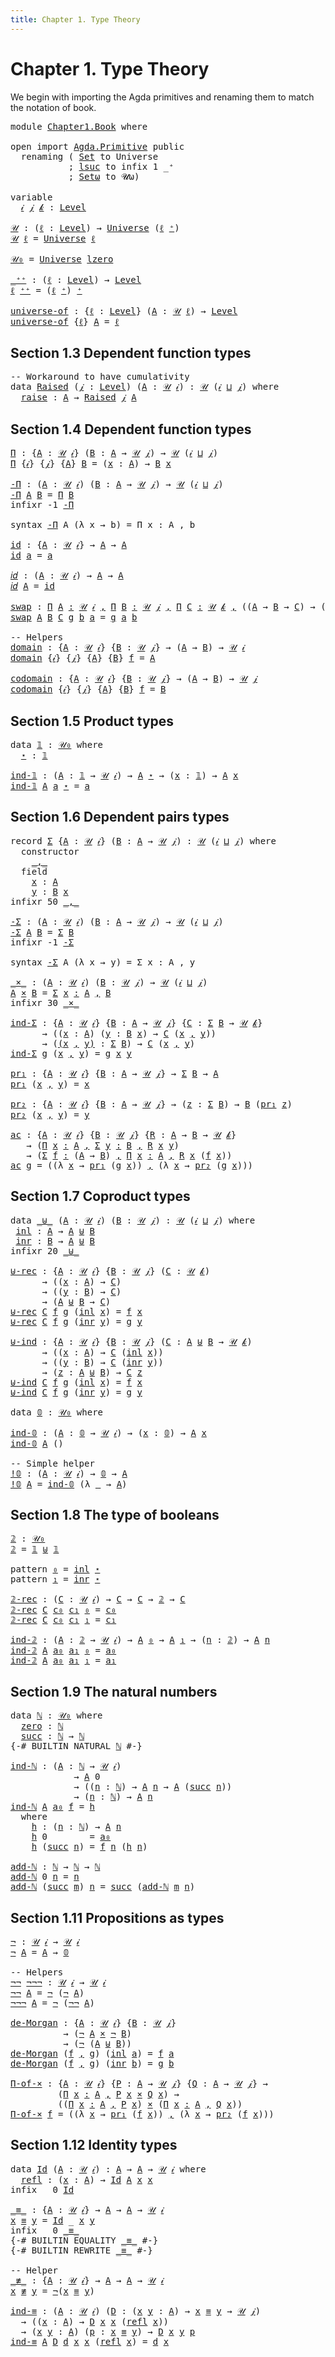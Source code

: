 ```yaml
---
title: Chapter 1. Type Theory
---
```


# Chapter 1. Type Theory

We begin with importing the Agda primitives and renaming them to match the notation of book.

<pre class="Agda"><a id="168" class="Keyword">module</a> <a id="175" href="Chapter1.Book.html" class="Module">Chapter1.Book</a> <a id="189" class="Keyword">where</a>

<a id="196" class="Keyword">open</a> <a id="201" class="Keyword">import</a> <a id="208" href="Agda.Primitive.html" class="Module">Agda.Primitive</a> <a id="223" class="Keyword">public</a>
  <a id="232" class="Keyword">renaming</a> <a id="241" class="Symbol">(</a> <a id="243" href="Agda.Primitive.html#326" class="Primitive">Set</a> <a id="247" class="Symbol">to</a> <a id="250" class="Primitive">Universe</a>
           <a id="270" class="Symbol">;</a> <a id="272" href="Agda.Primitive.html#780" class="Primitive">lsuc</a> <a id="277" class="Symbol">to</a> <a id="280" class="Keyword">infix</a> <a id="286" class="Number">1</a> <a id="288" class="Primitive">_⁺</a>
           <a id="302" class="Symbol">;</a> <a id="304" href="Agda.Primitive.html#381" class="Primitive">Setω</a> <a id="309" class="Symbol">to</a> <a id="312" class="Primitive">𝓤ω</a><a id="314" class="Symbol">)</a>

<a id="317" class="Keyword">variable</a>
  <a id="328" href="Chapter1.Book.html#328" class="Generalizable">𝒾</a> <a id="330" href="Chapter1.Book.html#330" class="Generalizable">𝒿</a> <a id="332" href="Chapter1.Book.html#332" class="Generalizable">𝓀</a> <a id="334" class="Symbol">:</a> <a id="336" href="Agda.Primitive.html#597" class="Postulate">Level</a>

<a id="𝒰"></a><a id="343" href="Chapter1.Book.html#343" class="Function">𝒰</a> <a id="345" class="Symbol">:</a> <a id="347" class="Symbol">(</a><a id="348" href="Chapter1.Book.html#348" class="Bound">ℓ</a> <a id="350" class="Symbol">:</a> <a id="352" href="Agda.Primitive.html#597" class="Postulate">Level</a><a id="357" class="Symbol">)</a> <a id="359" class="Symbol">→</a> <a id="361" href="Chapter1.Book.html#250" class="Primitive">Universe</a> <a id="370" class="Symbol">(</a><a id="371" href="Chapter1.Book.html#348" class="Bound">ℓ</a> <a id="373" href="Chapter1.Book.html#288" class="Primitive Operator">⁺</a><a id="374" class="Symbol">)</a>
<a id="376" href="Chapter1.Book.html#343" class="Function">𝒰</a> <a id="378" href="Chapter1.Book.html#378" class="Bound">ℓ</a> <a id="380" class="Symbol">=</a> <a id="382" href="Chapter1.Book.html#250" class="Primitive">Universe</a> <a id="391" href="Chapter1.Book.html#378" class="Bound">ℓ</a>

<a id="𝒰₀"></a><a id="394" href="Chapter1.Book.html#394" class="Function">𝒰₀</a> <a id="397" class="Symbol">=</a> <a id="399" href="Chapter1.Book.html#250" class="Primitive">Universe</a> <a id="408" href="Agda.Primitive.html#764" class="Primitive">lzero</a>

<a id="_⁺⁺"></a><a id="415" href="Chapter1.Book.html#415" class="Function Operator">_⁺⁺</a> <a id="419" class="Symbol">:</a> <a id="421" class="Symbol">(</a><a id="422" href="Chapter1.Book.html#422" class="Bound">ℓ</a> <a id="424" class="Symbol">:</a> <a id="426" href="Agda.Primitive.html#597" class="Postulate">Level</a><a id="431" class="Symbol">)</a> <a id="433" class="Symbol">→</a> <a id="435" href="Agda.Primitive.html#597" class="Postulate">Level</a>
<a id="441" href="Chapter1.Book.html#441" class="Bound">ℓ</a> <a id="443" href="Chapter1.Book.html#415" class="Function Operator">⁺⁺</a> <a id="446" class="Symbol">=</a> <a id="448" class="Symbol">(</a><a id="449" href="Chapter1.Book.html#441" class="Bound">ℓ</a> <a id="451" href="Chapter1.Book.html#288" class="Primitive Operator">⁺</a><a id="452" class="Symbol">)</a> <a id="454" href="Chapter1.Book.html#288" class="Primitive Operator">⁺</a>

<a id="universe-of"></a><a id="457" href="Chapter1.Book.html#457" class="Function">universe-of</a> <a id="469" class="Symbol">:</a> <a id="471" class="Symbol">{</a><a id="472" href="Chapter1.Book.html#472" class="Bound">ℓ</a> <a id="474" class="Symbol">:</a> <a id="476" href="Agda.Primitive.html#597" class="Postulate">Level</a><a id="481" class="Symbol">}</a> <a id="483" class="Symbol">(</a><a id="484" href="Chapter1.Book.html#484" class="Bound">A</a> <a id="486" class="Symbol">:</a> <a id="488" href="Chapter1.Book.html#343" class="Function">𝒰</a> <a id="490" href="Chapter1.Book.html#472" class="Bound">ℓ</a><a id="491" class="Symbol">)</a> <a id="493" class="Symbol">→</a> <a id="495" href="Agda.Primitive.html#597" class="Postulate">Level</a>
<a id="501" href="Chapter1.Book.html#457" class="Function">universe-of</a> <a id="513" class="Symbol">{</a><a id="514" href="Chapter1.Book.html#514" class="Bound">ℓ</a><a id="515" class="Symbol">}</a> <a id="517" href="Chapter1.Book.html#517" class="Bound">A</a> <a id="519" class="Symbol">=</a> <a id="521" href="Chapter1.Book.html#514" class="Bound">ℓ</a>
</pre>
## Section 1.3 Dependent function types

<pre class="Agda"><a id="577" class="Comment">-- Workaround to have cumulativity</a>
<a id="612" class="Keyword">data</a> <a id="Raised"></a><a id="617" href="Chapter1.Book.html#617" class="Datatype">Raised</a> <a id="624" class="Symbol">(</a><a id="625" href="Chapter1.Book.html#625" class="Bound">𝒿</a> <a id="627" class="Symbol">:</a> <a id="629" href="Agda.Primitive.html#597" class="Postulate">Level</a><a id="634" class="Symbol">)</a> <a id="636" class="Symbol">(</a><a id="637" href="Chapter1.Book.html#637" class="Bound">A</a> <a id="639" class="Symbol">:</a> <a id="641" href="Chapter1.Book.html#343" class="Function">𝒰</a> <a id="643" href="Chapter1.Book.html#328" class="Generalizable">𝒾</a><a id="644" class="Symbol">)</a> <a id="646" class="Symbol">:</a> <a id="648" href="Chapter1.Book.html#343" class="Function">𝒰</a> <a id="650" class="Symbol">(</a><a id="651" href="Chapter1.Book.html#643" class="Bound">𝒾</a> <a id="653" href="Agda.Primitive.html#810" class="Primitive Operator">⊔</a> <a id="655" href="Chapter1.Book.html#625" class="Bound">𝒿</a><a id="656" class="Symbol">)</a> <a id="658" class="Keyword">where</a>
  <a id="Raised.raise"></a><a id="666" href="Chapter1.Book.html#666" class="InductiveConstructor">raise</a> <a id="672" class="Symbol">:</a> <a id="674" href="Chapter1.Book.html#637" class="Bound">A</a> <a id="676" class="Symbol">→</a> <a id="678" href="Chapter1.Book.html#617" class="Datatype">Raised</a> <a id="685" href="Chapter1.Book.html#625" class="Bound">𝒿</a> <a id="687" href="Chapter1.Book.html#637" class="Bound">A</a>
</pre>
## Section 1.4 Dependent function types

<pre class="Agda"><a id="Π"></a><a id="743" href="Chapter1.Book.html#743" class="Function">Π</a> <a id="745" class="Symbol">:</a> <a id="747" class="Symbol">{</a><a id="748" href="Chapter1.Book.html#748" class="Bound">A</a> <a id="750" class="Symbol">:</a> <a id="752" href="Chapter1.Book.html#343" class="Function">𝒰</a> <a id="754" href="Chapter1.Book.html#328" class="Generalizable">𝒾</a><a id="755" class="Symbol">}</a> <a id="757" class="Symbol">(</a><a id="758" href="Chapter1.Book.html#758" class="Bound">B</a> <a id="760" class="Symbol">:</a> <a id="762" href="Chapter1.Book.html#748" class="Bound">A</a> <a id="764" class="Symbol">→</a> <a id="766" href="Chapter1.Book.html#343" class="Function">𝒰</a> <a id="768" href="Chapter1.Book.html#330" class="Generalizable">𝒿</a><a id="769" class="Symbol">)</a> <a id="771" class="Symbol">→</a> <a id="773" href="Chapter1.Book.html#343" class="Function">𝒰</a> <a id="775" class="Symbol">(</a><a id="776" href="Chapter1.Book.html#328" class="Generalizable">𝒾</a> <a id="778" href="Agda.Primitive.html#810" class="Primitive Operator">⊔</a> <a id="780" href="Chapter1.Book.html#330" class="Generalizable">𝒿</a><a id="781" class="Symbol">)</a>
<a id="783" href="Chapter1.Book.html#743" class="Function">Π</a> <a id="785" class="Symbol">{</a><a id="786" href="Chapter1.Book.html#786" class="Bound">𝒾</a><a id="787" class="Symbol">}</a> <a id="789" class="Symbol">{</a><a id="790" href="Chapter1.Book.html#790" class="Bound">𝒿</a><a id="791" class="Symbol">}</a> <a id="793" class="Symbol">{</a><a id="794" href="Chapter1.Book.html#794" class="Bound">A</a><a id="795" class="Symbol">}</a> <a id="797" href="Chapter1.Book.html#797" class="Bound">B</a> <a id="799" class="Symbol">=</a> <a id="801" class="Symbol">(</a><a id="802" href="Chapter1.Book.html#802" class="Bound">x</a> <a id="804" class="Symbol">:</a> <a id="806" href="Chapter1.Book.html#794" class="Bound">A</a><a id="807" class="Symbol">)</a> <a id="809" class="Symbol">→</a> <a id="811" href="Chapter1.Book.html#797" class="Bound">B</a> <a id="813" href="Chapter1.Book.html#802" class="Bound">x</a>

<a id="-Π"></a><a id="816" href="Chapter1.Book.html#816" class="Function">-Π</a> <a id="819" class="Symbol">:</a> <a id="821" class="Symbol">(</a><a id="822" href="Chapter1.Book.html#822" class="Bound">A</a> <a id="824" class="Symbol">:</a> <a id="826" href="Chapter1.Book.html#343" class="Function">𝒰</a> <a id="828" href="Chapter1.Book.html#328" class="Generalizable">𝒾</a><a id="829" class="Symbol">)</a> <a id="831" class="Symbol">(</a><a id="832" href="Chapter1.Book.html#832" class="Bound">B</a> <a id="834" class="Symbol">:</a> <a id="836" href="Chapter1.Book.html#822" class="Bound">A</a> <a id="838" class="Symbol">→</a> <a id="840" href="Chapter1.Book.html#343" class="Function">𝒰</a> <a id="842" href="Chapter1.Book.html#330" class="Generalizable">𝒿</a><a id="843" class="Symbol">)</a> <a id="845" class="Symbol">→</a> <a id="847" href="Chapter1.Book.html#343" class="Function">𝒰</a> <a id="849" class="Symbol">(</a><a id="850" href="Chapter1.Book.html#328" class="Generalizable">𝒾</a> <a id="852" href="Agda.Primitive.html#810" class="Primitive Operator">⊔</a> <a id="854" href="Chapter1.Book.html#330" class="Generalizable">𝒿</a><a id="855" class="Symbol">)</a>
<a id="857" href="Chapter1.Book.html#816" class="Function">-Π</a> <a id="860" href="Chapter1.Book.html#860" class="Bound">A</a> <a id="862" href="Chapter1.Book.html#862" class="Bound">B</a> <a id="864" class="Symbol">=</a> <a id="866" href="Chapter1.Book.html#743" class="Function">Π</a> <a id="868" href="Chapter1.Book.html#862" class="Bound">B</a>
<a id="870" class="Keyword">infixr</a> <a id="877" class="Number">-1</a> <a id="880" href="Chapter1.Book.html#816" class="Function">-Π</a>

<a id="884" class="Keyword">syntax</a> <a id="891" href="Chapter1.Book.html#816" class="Function">-Π</a> <a id="894" class="Bound">A</a> <a id="896" class="Symbol">(λ</a> <a id="899" class="Bound">x</a> <a id="901" class="Symbol">→</a> <a id="903" class="Bound">b</a><a id="904" class="Symbol">)</a> <a id="906" class="Symbol">=</a> <a id="908" class="Function">Π</a> <a id="910" class="Bound">x</a> <a id="912" class="Function">꞉</a> <a id="914" class="Bound">A</a> <a id="916" class="Function">,</a> <a id="918" class="Bound">b</a>

<a id="id"></a><a id="921" href="Chapter1.Book.html#921" class="Function">id</a> <a id="924" class="Symbol">:</a> <a id="926" class="Symbol">{</a><a id="927" href="Chapter1.Book.html#927" class="Bound">A</a> <a id="929" class="Symbol">:</a> <a id="931" href="Chapter1.Book.html#343" class="Function">𝒰</a> <a id="933" href="Chapter1.Book.html#328" class="Generalizable">𝒾</a><a id="934" class="Symbol">}</a> <a id="936" class="Symbol">→</a> <a id="938" href="Chapter1.Book.html#927" class="Bound">A</a> <a id="940" class="Symbol">→</a> <a id="942" href="Chapter1.Book.html#927" class="Bound">A</a>
<a id="944" href="Chapter1.Book.html#921" class="Function">id</a> <a id="947" href="Chapter1.Book.html#947" class="Bound">a</a> <a id="949" class="Symbol">=</a> <a id="951" href="Chapter1.Book.html#947" class="Bound">a</a>

<a id="𝑖𝑑"></a><a id="954" href="Chapter1.Book.html#954" class="Function">𝑖𝑑</a> <a id="957" class="Symbol">:</a> <a id="959" class="Symbol">(</a><a id="960" href="Chapter1.Book.html#960" class="Bound">A</a> <a id="962" class="Symbol">:</a> <a id="964" href="Chapter1.Book.html#343" class="Function">𝒰</a> <a id="966" href="Chapter1.Book.html#328" class="Generalizable">𝒾</a><a id="967" class="Symbol">)</a> <a id="969" class="Symbol">→</a> <a id="971" href="Chapter1.Book.html#960" class="Bound">A</a> <a id="973" class="Symbol">→</a> <a id="975" href="Chapter1.Book.html#960" class="Bound">A</a>
<a id="977" href="Chapter1.Book.html#954" class="Function">𝑖𝑑</a> <a id="980" href="Chapter1.Book.html#980" class="Bound">A</a> <a id="982" class="Symbol">=</a> <a id="984" href="Chapter1.Book.html#921" class="Function">id</a>

<a id="swap"></a><a id="988" href="Chapter1.Book.html#988" class="Function">swap</a> <a id="993" class="Symbol">:</a> <a id="995" href="Chapter1.Book.html#816" class="Function">Π</a> <a id="997" href="Chapter1.Book.html#997" class="Bound">A</a> <a id="999" href="Chapter1.Book.html#816" class="Function">꞉</a> <a id="1001" href="Chapter1.Book.html#343" class="Function">𝒰</a> <a id="1003" href="Chapter1.Book.html#328" class="Generalizable">𝒾</a> <a id="1005" href="Chapter1.Book.html#816" class="Function">,</a> <a id="1007" href="Chapter1.Book.html#816" class="Function">Π</a> <a id="1009" href="Chapter1.Book.html#1009" class="Bound">B</a> <a id="1011" href="Chapter1.Book.html#816" class="Function">꞉</a> <a id="1013" href="Chapter1.Book.html#343" class="Function">𝒰</a> <a id="1015" href="Chapter1.Book.html#330" class="Generalizable">𝒿</a> <a id="1017" href="Chapter1.Book.html#816" class="Function">,</a> <a id="1019" href="Chapter1.Book.html#816" class="Function">Π</a> <a id="1021" href="Chapter1.Book.html#1021" class="Bound">C</a> <a id="1023" href="Chapter1.Book.html#816" class="Function">꞉</a> <a id="1025" href="Chapter1.Book.html#343" class="Function">𝒰</a> <a id="1027" href="Chapter1.Book.html#332" class="Generalizable">𝓀</a> <a id="1029" href="Chapter1.Book.html#816" class="Function">,</a> <a id="1031" class="Symbol">((</a><a id="1033" href="Chapter1.Book.html#997" class="Bound">A</a> <a id="1035" class="Symbol">→</a> <a id="1037" href="Chapter1.Book.html#1009" class="Bound">B</a> <a id="1039" class="Symbol">→</a> <a id="1041" href="Chapter1.Book.html#1021" class="Bound">C</a><a id="1042" class="Symbol">)</a> <a id="1044" class="Symbol">→</a> <a id="1046" class="Symbol">(</a><a id="1047" href="Chapter1.Book.html#1009" class="Bound">B</a> <a id="1049" class="Symbol">→</a> <a id="1051" href="Chapter1.Book.html#997" class="Bound">A</a> <a id="1053" class="Symbol">→</a> <a id="1055" href="Chapter1.Book.html#1021" class="Bound">C</a><a id="1056" class="Symbol">))</a>
<a id="1059" href="Chapter1.Book.html#988" class="Function">swap</a> <a id="1064" href="Chapter1.Book.html#1064" class="Bound">A</a> <a id="1066" href="Chapter1.Book.html#1066" class="Bound">B</a> <a id="1068" href="Chapter1.Book.html#1068" class="Bound">C</a> <a id="1070" href="Chapter1.Book.html#1070" class="Bound">g</a> <a id="1072" href="Chapter1.Book.html#1072" class="Bound">b</a> <a id="1074" href="Chapter1.Book.html#1074" class="Bound">a</a> <a id="1076" class="Symbol">=</a> <a id="1078" href="Chapter1.Book.html#1070" class="Bound">g</a> <a id="1080" href="Chapter1.Book.html#1074" class="Bound">a</a> <a id="1082" href="Chapter1.Book.html#1072" class="Bound">b</a>

<a id="1085" class="Comment">-- Helpers</a>
<a id="domain"></a><a id="1096" href="Chapter1.Book.html#1096" class="Function">domain</a> <a id="1103" class="Symbol">:</a> <a id="1105" class="Symbol">{</a><a id="1106" href="Chapter1.Book.html#1106" class="Bound">A</a> <a id="1108" class="Symbol">:</a> <a id="1110" href="Chapter1.Book.html#343" class="Function">𝒰</a> <a id="1112" href="Chapter1.Book.html#328" class="Generalizable">𝒾</a><a id="1113" class="Symbol">}</a> <a id="1115" class="Symbol">{</a><a id="1116" href="Chapter1.Book.html#1116" class="Bound">B</a> <a id="1118" class="Symbol">:</a> <a id="1120" href="Chapter1.Book.html#343" class="Function">𝒰</a> <a id="1122" href="Chapter1.Book.html#330" class="Generalizable">𝒿</a><a id="1123" class="Symbol">}</a> <a id="1125" class="Symbol">→</a> <a id="1127" class="Symbol">(</a><a id="1128" href="Chapter1.Book.html#1106" class="Bound">A</a> <a id="1130" class="Symbol">→</a> <a id="1132" href="Chapter1.Book.html#1116" class="Bound">B</a><a id="1133" class="Symbol">)</a> <a id="1135" class="Symbol">→</a> <a id="1137" href="Chapter1.Book.html#343" class="Function">𝒰</a> <a id="1139" href="Chapter1.Book.html#328" class="Generalizable">𝒾</a>
<a id="1141" href="Chapter1.Book.html#1096" class="Function">domain</a> <a id="1148" class="Symbol">{</a><a id="1149" href="Chapter1.Book.html#1149" class="Bound">𝒾</a><a id="1150" class="Symbol">}</a> <a id="1152" class="Symbol">{</a><a id="1153" href="Chapter1.Book.html#1153" class="Bound">𝒿</a><a id="1154" class="Symbol">}</a> <a id="1156" class="Symbol">{</a><a id="1157" href="Chapter1.Book.html#1157" class="Bound">A</a><a id="1158" class="Symbol">}</a> <a id="1160" class="Symbol">{</a><a id="1161" href="Chapter1.Book.html#1161" class="Bound">B</a><a id="1162" class="Symbol">}</a> <a id="1164" href="Chapter1.Book.html#1164" class="Bound">f</a> <a id="1166" class="Symbol">=</a> <a id="1168" href="Chapter1.Book.html#1157" class="Bound">A</a>

<a id="codomain"></a><a id="1171" href="Chapter1.Book.html#1171" class="Function">codomain</a> <a id="1180" class="Symbol">:</a> <a id="1182" class="Symbol">{</a><a id="1183" href="Chapter1.Book.html#1183" class="Bound">A</a> <a id="1185" class="Symbol">:</a> <a id="1187" href="Chapter1.Book.html#343" class="Function">𝒰</a> <a id="1189" href="Chapter1.Book.html#328" class="Generalizable">𝒾</a><a id="1190" class="Symbol">}</a> <a id="1192" class="Symbol">{</a><a id="1193" href="Chapter1.Book.html#1193" class="Bound">B</a> <a id="1195" class="Symbol">:</a> <a id="1197" href="Chapter1.Book.html#343" class="Function">𝒰</a> <a id="1199" href="Chapter1.Book.html#330" class="Generalizable">𝒿</a><a id="1200" class="Symbol">}</a> <a id="1202" class="Symbol">→</a> <a id="1204" class="Symbol">(</a><a id="1205" href="Chapter1.Book.html#1183" class="Bound">A</a> <a id="1207" class="Symbol">→</a> <a id="1209" href="Chapter1.Book.html#1193" class="Bound">B</a><a id="1210" class="Symbol">)</a> <a id="1212" class="Symbol">→</a> <a id="1214" href="Chapter1.Book.html#343" class="Function">𝒰</a> <a id="1216" href="Chapter1.Book.html#330" class="Generalizable">𝒿</a>
<a id="1218" href="Chapter1.Book.html#1171" class="Function">codomain</a> <a id="1227" class="Symbol">{</a><a id="1228" href="Chapter1.Book.html#1228" class="Bound">𝒾</a><a id="1229" class="Symbol">}</a> <a id="1231" class="Symbol">{</a><a id="1232" href="Chapter1.Book.html#1232" class="Bound">𝒿</a><a id="1233" class="Symbol">}</a> <a id="1235" class="Symbol">{</a><a id="1236" href="Chapter1.Book.html#1236" class="Bound">A</a><a id="1237" class="Symbol">}</a> <a id="1239" class="Symbol">{</a><a id="1240" href="Chapter1.Book.html#1240" class="Bound">B</a><a id="1241" class="Symbol">}</a> <a id="1243" href="Chapter1.Book.html#1243" class="Bound">f</a> <a id="1245" class="Symbol">=</a> <a id="1247" href="Chapter1.Book.html#1240" class="Bound">B</a>
</pre>
## Section 1.5 Product types

<pre class="Agda"><a id="1292" class="Keyword">data</a> <a id="𝟙"></a><a id="1297" href="Chapter1.Book.html#1297" class="Datatype">𝟙</a> <a id="1299" class="Symbol">:</a> <a id="1301" href="Chapter1.Book.html#394" class="Function">𝒰₀</a> <a id="1304" class="Keyword">where</a>
  <a id="𝟙.⋆"></a><a id="1312" href="Chapter1.Book.html#1312" class="InductiveConstructor">⋆</a> <a id="1314" class="Symbol">:</a> <a id="1316" href="Chapter1.Book.html#1297" class="Datatype">𝟙</a>

<a id="ind-𝟙"></a><a id="1319" href="Chapter1.Book.html#1319" class="Function">ind-𝟙</a> <a id="1325" class="Symbol">:</a> <a id="1327" class="Symbol">(</a><a id="1328" href="Chapter1.Book.html#1328" class="Bound">A</a> <a id="1330" class="Symbol">:</a> <a id="1332" href="Chapter1.Book.html#1297" class="Datatype">𝟙</a> <a id="1334" class="Symbol">→</a> <a id="1336" href="Chapter1.Book.html#343" class="Function">𝒰</a> <a id="1338" href="Chapter1.Book.html#328" class="Generalizable">𝒾</a><a id="1339" class="Symbol">)</a> <a id="1341" class="Symbol">→</a> <a id="1343" href="Chapter1.Book.html#1328" class="Bound">A</a> <a id="1345" href="Chapter1.Book.html#1312" class="InductiveConstructor">⋆</a> <a id="1347" class="Symbol">→</a> <a id="1349" class="Symbol">(</a><a id="1350" href="Chapter1.Book.html#1350" class="Bound">x</a> <a id="1352" class="Symbol">:</a> <a id="1354" href="Chapter1.Book.html#1297" class="Datatype">𝟙</a><a id="1355" class="Symbol">)</a> <a id="1357" class="Symbol">→</a> <a id="1359" href="Chapter1.Book.html#1328" class="Bound">A</a> <a id="1361" href="Chapter1.Book.html#1350" class="Bound">x</a>
<a id="1363" href="Chapter1.Book.html#1319" class="Function">ind-𝟙</a> <a id="1369" href="Chapter1.Book.html#1369" class="Bound">A</a> <a id="1371" href="Chapter1.Book.html#1371" class="Bound">a</a> <a id="1373" href="Chapter1.Book.html#1312" class="InductiveConstructor">⋆</a> <a id="1375" class="Symbol">=</a> <a id="1377" href="Chapter1.Book.html#1371" class="Bound">a</a>
</pre>
## Section 1.6 Dependent pairs types

<pre class="Agda"><a id="1430" class="Keyword">record</a> <a id="Σ"></a><a id="1437" href="Chapter1.Book.html#1437" class="Record">Σ</a> <a id="1439" class="Symbol">{</a><a id="1440" href="Chapter1.Book.html#1440" class="Bound">A</a> <a id="1442" class="Symbol">:</a> <a id="1444" href="Chapter1.Book.html#343" class="Function">𝒰</a> <a id="1446" href="Chapter1.Book.html#328" class="Generalizable">𝒾</a><a id="1447" class="Symbol">}</a> <a id="1449" class="Symbol">(</a><a id="1450" href="Chapter1.Book.html#1450" class="Bound">B</a> <a id="1452" class="Symbol">:</a> <a id="1454" href="Chapter1.Book.html#1440" class="Bound">A</a> <a id="1456" class="Symbol">→</a> <a id="1458" href="Chapter1.Book.html#343" class="Function">𝒰</a> <a id="1460" href="Chapter1.Book.html#330" class="Generalizable">𝒿</a><a id="1461" class="Symbol">)</a> <a id="1463" class="Symbol">:</a> <a id="1465" href="Chapter1.Book.html#343" class="Function">𝒰</a> <a id="1467" class="Symbol">(</a><a id="1468" href="Chapter1.Book.html#1446" class="Bound">𝒾</a> <a id="1470" href="Agda.Primitive.html#810" class="Primitive Operator">⊔</a> <a id="1472" href="Chapter1.Book.html#1460" class="Bound">𝒿</a><a id="1473" class="Symbol">)</a> <a id="1475" class="Keyword">where</a>
  <a id="1483" class="Keyword">constructor</a>
    <a id="_,_"></a><a id="1499" href="Chapter1.Book.html#1499" class="InductiveConstructor Operator">_,_</a>
  <a id="1505" class="Keyword">field</a>
    <a id="Σ.x"></a><a id="1515" href="Chapter1.Book.html#1515" class="Field">x</a> <a id="1517" class="Symbol">:</a> <a id="1519" href="Chapter1.Book.html#1440" class="Bound">A</a>
    <a id="Σ.y"></a><a id="1525" href="Chapter1.Book.html#1525" class="Field">y</a> <a id="1527" class="Symbol">:</a> <a id="1529" href="Chapter1.Book.html#1450" class="Bound">B</a> <a id="1531" href="Chapter1.Book.html#1515" class="Field">x</a>
<a id="1533" class="Keyword">infixr</a> <a id="1540" class="Number">50</a> <a id="1543" href="Chapter1.Book.html#1499" class="InductiveConstructor Operator">_,_</a>

<a id="-Σ"></a><a id="1548" href="Chapter1.Book.html#1548" class="Function">-Σ</a> <a id="1551" class="Symbol">:</a> <a id="1553" class="Symbol">(</a><a id="1554" href="Chapter1.Book.html#1554" class="Bound">A</a> <a id="1556" class="Symbol">:</a> <a id="1558" href="Chapter1.Book.html#343" class="Function">𝒰</a> <a id="1560" href="Chapter1.Book.html#328" class="Generalizable">𝒾</a><a id="1561" class="Symbol">)</a> <a id="1563" class="Symbol">(</a><a id="1564" href="Chapter1.Book.html#1564" class="Bound">B</a> <a id="1566" class="Symbol">:</a> <a id="1568" href="Chapter1.Book.html#1554" class="Bound">A</a> <a id="1570" class="Symbol">→</a> <a id="1572" href="Chapter1.Book.html#343" class="Function">𝒰</a> <a id="1574" href="Chapter1.Book.html#330" class="Generalizable">𝒿</a><a id="1575" class="Symbol">)</a> <a id="1577" class="Symbol">→</a> <a id="1579" href="Chapter1.Book.html#343" class="Function">𝒰</a> <a id="1581" class="Symbol">(</a><a id="1582" href="Chapter1.Book.html#328" class="Generalizable">𝒾</a> <a id="1584" href="Agda.Primitive.html#810" class="Primitive Operator">⊔</a> <a id="1586" href="Chapter1.Book.html#330" class="Generalizable">𝒿</a><a id="1587" class="Symbol">)</a>
<a id="1589" href="Chapter1.Book.html#1548" class="Function">-Σ</a> <a id="1592" href="Chapter1.Book.html#1592" class="Bound">A</a> <a id="1594" href="Chapter1.Book.html#1594" class="Bound">B</a> <a id="1596" class="Symbol">=</a> <a id="1598" href="Chapter1.Book.html#1437" class="Record">Σ</a> <a id="1600" href="Chapter1.Book.html#1594" class="Bound">B</a>
<a id="1602" class="Keyword">infixr</a> <a id="1609" class="Number">-1</a> <a id="1612" href="Chapter1.Book.html#1548" class="Function">-Σ</a>

<a id="1616" class="Keyword">syntax</a> <a id="1623" href="Chapter1.Book.html#1548" class="Function">-Σ</a> <a id="1626" class="Bound">A</a> <a id="1628" class="Symbol">(λ</a> <a id="1631" class="Bound">x</a> <a id="1633" class="Symbol">→</a> <a id="1635" class="Bound">y</a><a id="1636" class="Symbol">)</a> <a id="1638" class="Symbol">=</a> <a id="1640" class="Function">Σ</a> <a id="1642" class="Bound">x</a> <a id="1644" class="Function">꞉</a> <a id="1646" class="Bound">A</a> <a id="1648" class="Function">,</a> <a id="1650" class="Bound">y</a>

<a id="_×_"></a><a id="1653" href="Chapter1.Book.html#1653" class="Function Operator">_×_</a> <a id="1657" class="Symbol">:</a> <a id="1659" class="Symbol">(</a><a id="1660" href="Chapter1.Book.html#1660" class="Bound">A</a> <a id="1662" class="Symbol">:</a> <a id="1664" href="Chapter1.Book.html#343" class="Function">𝒰</a> <a id="1666" href="Chapter1.Book.html#328" class="Generalizable">𝒾</a><a id="1667" class="Symbol">)</a> <a id="1669" class="Symbol">(</a><a id="1670" href="Chapter1.Book.html#1670" class="Bound">B</a> <a id="1672" class="Symbol">:</a> <a id="1674" href="Chapter1.Book.html#343" class="Function">𝒰</a> <a id="1676" href="Chapter1.Book.html#330" class="Generalizable">𝒿</a><a id="1677" class="Symbol">)</a> <a id="1679" class="Symbol">→</a> <a id="1681" href="Chapter1.Book.html#343" class="Function">𝒰</a> <a id="1683" class="Symbol">(</a><a id="1684" href="Chapter1.Book.html#328" class="Generalizable">𝒾</a> <a id="1686" href="Agda.Primitive.html#810" class="Primitive Operator">⊔</a> <a id="1688" href="Chapter1.Book.html#330" class="Generalizable">𝒿</a><a id="1689" class="Symbol">)</a>
<a id="1691" href="Chapter1.Book.html#1691" class="Bound">A</a> <a id="1693" href="Chapter1.Book.html#1653" class="Function Operator">×</a> <a id="1695" href="Chapter1.Book.html#1695" class="Bound">B</a> <a id="1697" class="Symbol">=</a> <a id="1699" href="Chapter1.Book.html#1548" class="Function">Σ</a> <a id="1701" href="Chapter1.Book.html#1701" class="Bound">x</a> <a id="1703" href="Chapter1.Book.html#1548" class="Function">꞉</a> <a id="1705" href="Chapter1.Book.html#1691" class="Bound">A</a> <a id="1707" href="Chapter1.Book.html#1548" class="Function">,</a> <a id="1709" href="Chapter1.Book.html#1695" class="Bound">B</a>
<a id="1711" class="Keyword">infixr</a> <a id="1718" class="Number">30</a> <a id="1721" href="Chapter1.Book.html#1653" class="Function Operator">_×_</a>

<a id="ind-Σ"></a><a id="1726" href="Chapter1.Book.html#1726" class="Function">ind-Σ</a> <a id="1732" class="Symbol">:</a> <a id="1734" class="Symbol">{</a><a id="1735" href="Chapter1.Book.html#1735" class="Bound">A</a> <a id="1737" class="Symbol">:</a> <a id="1739" href="Chapter1.Book.html#343" class="Function">𝒰</a> <a id="1741" href="Chapter1.Book.html#328" class="Generalizable">𝒾</a><a id="1742" class="Symbol">}</a> <a id="1744" class="Symbol">{</a><a id="1745" href="Chapter1.Book.html#1745" class="Bound">B</a> <a id="1747" class="Symbol">:</a> <a id="1749" href="Chapter1.Book.html#1735" class="Bound">A</a> <a id="1751" class="Symbol">→</a> <a id="1753" href="Chapter1.Book.html#343" class="Function">𝒰</a> <a id="1755" href="Chapter1.Book.html#330" class="Generalizable">𝒿</a><a id="1756" class="Symbol">}</a> <a id="1758" class="Symbol">{</a><a id="1759" href="Chapter1.Book.html#1759" class="Bound">C</a> <a id="1761" class="Symbol">:</a> <a id="1763" href="Chapter1.Book.html#1437" class="Record">Σ</a> <a id="1765" href="Chapter1.Book.html#1745" class="Bound">B</a> <a id="1767" class="Symbol">→</a> <a id="1769" href="Chapter1.Book.html#343" class="Function">𝒰</a> <a id="1771" href="Chapter1.Book.html#332" class="Generalizable">𝓀</a><a id="1772" class="Symbol">}</a>
      <a id="1780" class="Symbol">→</a> <a id="1782" class="Symbol">((</a><a id="1784" href="Chapter1.Book.html#1784" class="Bound">x</a> <a id="1786" class="Symbol">:</a> <a id="1788" href="Chapter1.Book.html#1735" class="Bound">A</a><a id="1789" class="Symbol">)</a> <a id="1791" class="Symbol">(</a><a id="1792" href="Chapter1.Book.html#1792" class="Bound">y</a> <a id="1794" class="Symbol">:</a> <a id="1796" href="Chapter1.Book.html#1745" class="Bound">B</a> <a id="1798" href="Chapter1.Book.html#1784" class="Bound">x</a><a id="1799" class="Symbol">)</a> <a id="1801" class="Symbol">→</a> <a id="1803" href="Chapter1.Book.html#1759" class="Bound">C</a> <a id="1805" class="Symbol">(</a><a id="1806" href="Chapter1.Book.html#1784" class="Bound">x</a> <a id="1808" href="Chapter1.Book.html#1499" class="InductiveConstructor Operator">,</a> <a id="1810" href="Chapter1.Book.html#1792" class="Bound">y</a><a id="1811" class="Symbol">))</a>
      <a id="1820" class="Symbol">→</a> <a id="1822" class="Symbol">(</a><a id="1823" href="Chapter1.Book.html#1823" class="Bound">(</a><a id="1824" href="Chapter1.Book.html#1824" class="Bound">x</a> <a id="1826" href="Chapter1.Book.html#1499" class="InductiveConstructor Operator">,</a> <a id="1828" href="Chapter1.Book.html#1828" class="Bound">y</a><a id="1829" href="Chapter1.Book.html#1823" class="Bound">)</a> <a id="1831" class="Symbol">:</a> <a id="1833" href="Chapter1.Book.html#1437" class="Record">Σ</a> <a id="1835" href="Chapter1.Book.html#1745" class="Bound">B</a><a id="1836" class="Symbol">)</a> <a id="1838" class="Symbol">→</a> <a id="1840" href="Chapter1.Book.html#1759" class="Bound">C</a> <a id="1842" class="Symbol">(</a><a id="1843" href="Chapter1.Book.html#1824" class="Bound">x</a> <a id="1845" href="Chapter1.Book.html#1499" class="InductiveConstructor Operator">,</a> <a id="1847" href="Chapter1.Book.html#1828" class="Bound">y</a><a id="1848" class="Symbol">)</a>
<a id="1850" href="Chapter1.Book.html#1726" class="Function">ind-Σ</a> <a id="1856" href="Chapter1.Book.html#1856" class="Bound">g</a> <a id="1858" class="Symbol">(</a><a id="1859" href="Chapter1.Book.html#1859" class="Bound">x</a> <a id="1861" href="Chapter1.Book.html#1499" class="InductiveConstructor Operator">,</a> <a id="1863" href="Chapter1.Book.html#1863" class="Bound">y</a><a id="1864" class="Symbol">)</a> <a id="1866" class="Symbol">=</a> <a id="1868" href="Chapter1.Book.html#1856" class="Bound">g</a> <a id="1870" href="Chapter1.Book.html#1859" class="Bound">x</a> <a id="1872" href="Chapter1.Book.html#1863" class="Bound">y</a>

<a id="pr₁"></a><a id="1875" href="Chapter1.Book.html#1875" class="Function">pr₁</a> <a id="1879" class="Symbol">:</a> <a id="1881" class="Symbol">{</a><a id="1882" href="Chapter1.Book.html#1882" class="Bound">A</a> <a id="1884" class="Symbol">:</a> <a id="1886" href="Chapter1.Book.html#343" class="Function">𝒰</a> <a id="1888" href="Chapter1.Book.html#328" class="Generalizable">𝒾</a><a id="1889" class="Symbol">}</a> <a id="1891" class="Symbol">{</a><a id="1892" href="Chapter1.Book.html#1892" class="Bound">B</a> <a id="1894" class="Symbol">:</a> <a id="1896" href="Chapter1.Book.html#1882" class="Bound">A</a> <a id="1898" class="Symbol">→</a> <a id="1900" href="Chapter1.Book.html#343" class="Function">𝒰</a> <a id="1902" href="Chapter1.Book.html#330" class="Generalizable">𝒿</a><a id="1903" class="Symbol">}</a> <a id="1905" class="Symbol">→</a> <a id="1907" href="Chapter1.Book.html#1437" class="Record">Σ</a> <a id="1909" href="Chapter1.Book.html#1892" class="Bound">B</a> <a id="1911" class="Symbol">→</a> <a id="1913" href="Chapter1.Book.html#1882" class="Bound">A</a>
<a id="1915" href="Chapter1.Book.html#1875" class="Function">pr₁</a> <a id="1919" class="Symbol">(</a><a id="1920" href="Chapter1.Book.html#1920" class="Bound">x</a> <a id="1922" href="Chapter1.Book.html#1499" class="InductiveConstructor Operator">,</a> <a id="1924" href="Chapter1.Book.html#1924" class="Bound">y</a><a id="1925" class="Symbol">)</a> <a id="1927" class="Symbol">=</a> <a id="1929" href="Chapter1.Book.html#1920" class="Bound">x</a>

<a id="pr₂"></a><a id="1932" href="Chapter1.Book.html#1932" class="Function">pr₂</a> <a id="1936" class="Symbol">:</a> <a id="1938" class="Symbol">{</a><a id="1939" href="Chapter1.Book.html#1939" class="Bound">A</a> <a id="1941" class="Symbol">:</a> <a id="1943" href="Chapter1.Book.html#343" class="Function">𝒰</a> <a id="1945" href="Chapter1.Book.html#328" class="Generalizable">𝒾</a><a id="1946" class="Symbol">}</a> <a id="1948" class="Symbol">{</a><a id="1949" href="Chapter1.Book.html#1949" class="Bound">B</a> <a id="1951" class="Symbol">:</a> <a id="1953" href="Chapter1.Book.html#1939" class="Bound">A</a> <a id="1955" class="Symbol">→</a> <a id="1957" href="Chapter1.Book.html#343" class="Function">𝒰</a> <a id="1959" href="Chapter1.Book.html#330" class="Generalizable">𝒿</a><a id="1960" class="Symbol">}</a> <a id="1962" class="Symbol">→</a> <a id="1964" class="Symbol">(</a><a id="1965" href="Chapter1.Book.html#1965" class="Bound">z</a> <a id="1967" class="Symbol">:</a> <a id="1969" href="Chapter1.Book.html#1437" class="Record">Σ</a> <a id="1971" href="Chapter1.Book.html#1949" class="Bound">B</a><a id="1972" class="Symbol">)</a> <a id="1974" class="Symbol">→</a> <a id="1976" href="Chapter1.Book.html#1949" class="Bound">B</a> <a id="1978" class="Symbol">(</a><a id="1979" href="Chapter1.Book.html#1875" class="Function">pr₁</a> <a id="1983" href="Chapter1.Book.html#1965" class="Bound">z</a><a id="1984" class="Symbol">)</a>
<a id="1986" href="Chapter1.Book.html#1932" class="Function">pr₂</a> <a id="1990" class="Symbol">(</a><a id="1991" href="Chapter1.Book.html#1991" class="Bound">x</a> <a id="1993" href="Chapter1.Book.html#1499" class="InductiveConstructor Operator">,</a> <a id="1995" href="Chapter1.Book.html#1995" class="Bound">y</a><a id="1996" class="Symbol">)</a> <a id="1998" class="Symbol">=</a> <a id="2000" href="Chapter1.Book.html#1995" class="Bound">y</a>

<a id="ac"></a><a id="2003" href="Chapter1.Book.html#2003" class="Function">ac</a> <a id="2006" class="Symbol">:</a> <a id="2008" class="Symbol">{</a><a id="2009" href="Chapter1.Book.html#2009" class="Bound">A</a> <a id="2011" class="Symbol">:</a> <a id="2013" href="Chapter1.Book.html#343" class="Function">𝒰</a> <a id="2015" href="Chapter1.Book.html#328" class="Generalizable">𝒾</a><a id="2016" class="Symbol">}</a> <a id="2018" class="Symbol">{</a><a id="2019" href="Chapter1.Book.html#2019" class="Bound">B</a> <a id="2021" class="Symbol">:</a> <a id="2023" href="Chapter1.Book.html#343" class="Function">𝒰</a> <a id="2025" href="Chapter1.Book.html#330" class="Generalizable">𝒿</a><a id="2026" class="Symbol">}</a> <a id="2028" class="Symbol">{</a><a id="2029" href="Chapter1.Book.html#2029" class="Bound">R</a> <a id="2031" class="Symbol">:</a> <a id="2033" href="Chapter1.Book.html#2009" class="Bound">A</a> <a id="2035" class="Symbol">→</a> <a id="2037" href="Chapter1.Book.html#2019" class="Bound">B</a> <a id="2039" class="Symbol">→</a> <a id="2041" href="Chapter1.Book.html#343" class="Function">𝒰</a> <a id="2043" href="Chapter1.Book.html#332" class="Generalizable">𝓀</a><a id="2044" class="Symbol">}</a>
   <a id="2049" class="Symbol">→</a> <a id="2051" class="Symbol">(</a><a id="2052" href="Chapter1.Book.html#816" class="Function">Π</a> <a id="2054" href="Chapter1.Book.html#2054" class="Bound">x</a> <a id="2056" href="Chapter1.Book.html#816" class="Function">꞉</a> <a id="2058" href="Chapter1.Book.html#2009" class="Bound">A</a> <a id="2060" href="Chapter1.Book.html#816" class="Function">,</a> <a id="2062" href="Chapter1.Book.html#1548" class="Function">Σ</a> <a id="2064" href="Chapter1.Book.html#2064" class="Bound">y</a> <a id="2066" href="Chapter1.Book.html#1548" class="Function">꞉</a> <a id="2068" href="Chapter1.Book.html#2019" class="Bound">B</a> <a id="2070" href="Chapter1.Book.html#1548" class="Function">,</a> <a id="2072" href="Chapter1.Book.html#2029" class="Bound">R</a> <a id="2074" href="Chapter1.Book.html#2054" class="Bound">x</a> <a id="2076" href="Chapter1.Book.html#2064" class="Bound">y</a><a id="2077" class="Symbol">)</a>
   <a id="2082" class="Symbol">→</a> <a id="2084" class="Symbol">(</a><a id="2085" href="Chapter1.Book.html#1548" class="Function">Σ</a> <a id="2087" href="Chapter1.Book.html#2087" class="Bound">f</a> <a id="2089" href="Chapter1.Book.html#1548" class="Function">꞉</a> <a id="2091" class="Symbol">(</a><a id="2092" href="Chapter1.Book.html#2009" class="Bound">A</a> <a id="2094" class="Symbol">→</a> <a id="2096" href="Chapter1.Book.html#2019" class="Bound">B</a><a id="2097" class="Symbol">)</a> <a id="2099" href="Chapter1.Book.html#1548" class="Function">,</a> <a id="2101" href="Chapter1.Book.html#816" class="Function">Π</a> <a id="2103" href="Chapter1.Book.html#2103" class="Bound">x</a> <a id="2105" href="Chapter1.Book.html#816" class="Function">꞉</a> <a id="2107" href="Chapter1.Book.html#2009" class="Bound">A</a> <a id="2109" href="Chapter1.Book.html#816" class="Function">,</a> <a id="2111" href="Chapter1.Book.html#2029" class="Bound">R</a> <a id="2113" href="Chapter1.Book.html#2103" class="Bound">x</a> <a id="2115" class="Symbol">(</a><a id="2116" href="Chapter1.Book.html#2087" class="Bound">f</a> <a id="2118" href="Chapter1.Book.html#2103" class="Bound">x</a><a id="2119" class="Symbol">))</a>
<a id="2122" href="Chapter1.Book.html#2003" class="Function">ac</a> <a id="2125" href="Chapter1.Book.html#2125" class="Bound">g</a> <a id="2127" class="Symbol">=</a> <a id="2129" class="Symbol">((λ</a> <a id="2133" href="Chapter1.Book.html#2133" class="Bound">x</a> <a id="2135" class="Symbol">→</a> <a id="2137" href="Chapter1.Book.html#1875" class="Function">pr₁</a> <a id="2141" class="Symbol">(</a><a id="2142" href="Chapter1.Book.html#2125" class="Bound">g</a> <a id="2144" href="Chapter1.Book.html#2133" class="Bound">x</a><a id="2145" class="Symbol">))</a> <a id="2148" href="Chapter1.Book.html#1499" class="InductiveConstructor Operator">,</a> <a id="2150" class="Symbol">(λ</a> <a id="2153" href="Chapter1.Book.html#2153" class="Bound">x</a> <a id="2155" class="Symbol">→</a> <a id="2157" href="Chapter1.Book.html#1932" class="Function">pr₂</a> <a id="2161" class="Symbol">(</a><a id="2162" href="Chapter1.Book.html#2125" class="Bound">g</a> <a id="2164" href="Chapter1.Book.html#2153" class="Bound">x</a><a id="2165" class="Symbol">)))</a>
</pre>
## Section 1.7 Coproduct types

<pre class="Agda"><a id="2214" class="Keyword">data</a> <a id="_⊎_"></a><a id="2219" href="Chapter1.Book.html#2219" class="Datatype Operator">_⊎_</a> <a id="2223" class="Symbol">(</a><a id="2224" href="Chapter1.Book.html#2224" class="Bound">A</a> <a id="2226" class="Symbol">:</a> <a id="2228" href="Chapter1.Book.html#343" class="Function">𝒰</a> <a id="2230" href="Chapter1.Book.html#328" class="Generalizable">𝒾</a><a id="2231" class="Symbol">)</a> <a id="2233" class="Symbol">(</a><a id="2234" href="Chapter1.Book.html#2234" class="Bound">B</a> <a id="2236" class="Symbol">:</a> <a id="2238" href="Chapter1.Book.html#343" class="Function">𝒰</a> <a id="2240" href="Chapter1.Book.html#330" class="Generalizable">𝒿</a><a id="2241" class="Symbol">)</a> <a id="2243" class="Symbol">:</a> <a id="2245" href="Chapter1.Book.html#343" class="Function">𝒰</a> <a id="2247" class="Symbol">(</a><a id="2248" href="Chapter1.Book.html#2230" class="Bound">𝒾</a> <a id="2250" href="Agda.Primitive.html#810" class="Primitive Operator">⊔</a> <a id="2252" href="Chapter1.Book.html#2240" class="Bound">𝒿</a><a id="2253" class="Symbol">)</a> <a id="2255" class="Keyword">where</a>
 <a id="_⊎_.inl"></a><a id="2262" href="Chapter1.Book.html#2262" class="InductiveConstructor">inl</a> <a id="2266" class="Symbol">:</a> <a id="2268" href="Chapter1.Book.html#2224" class="Bound">A</a> <a id="2270" class="Symbol">→</a> <a id="2272" href="Chapter1.Book.html#2224" class="Bound">A</a> <a id="2274" href="Chapter1.Book.html#2219" class="Datatype Operator">⊎</a> <a id="2276" href="Chapter1.Book.html#2234" class="Bound">B</a>
 <a id="_⊎_.inr"></a><a id="2279" href="Chapter1.Book.html#2279" class="InductiveConstructor">inr</a> <a id="2283" class="Symbol">:</a> <a id="2285" href="Chapter1.Book.html#2234" class="Bound">B</a> <a id="2287" class="Symbol">→</a> <a id="2289" href="Chapter1.Book.html#2224" class="Bound">A</a> <a id="2291" href="Chapter1.Book.html#2219" class="Datatype Operator">⊎</a> <a id="2293" href="Chapter1.Book.html#2234" class="Bound">B</a>
<a id="2295" class="Keyword">infixr</a> <a id="2302" class="Number">20</a> <a id="2305" href="Chapter1.Book.html#2219" class="Datatype Operator">_⊎_</a>

<a id="⊎-rec"></a><a id="2310" href="Chapter1.Book.html#2310" class="Function">⊎-rec</a> <a id="2316" class="Symbol">:</a> <a id="2318" class="Symbol">{</a><a id="2319" href="Chapter1.Book.html#2319" class="Bound">A</a> <a id="2321" class="Symbol">:</a> <a id="2323" href="Chapter1.Book.html#343" class="Function">𝒰</a> <a id="2325" href="Chapter1.Book.html#328" class="Generalizable">𝒾</a><a id="2326" class="Symbol">}</a> <a id="2328" class="Symbol">{</a><a id="2329" href="Chapter1.Book.html#2329" class="Bound">B</a> <a id="2331" class="Symbol">:</a> <a id="2333" href="Chapter1.Book.html#343" class="Function">𝒰</a> <a id="2335" href="Chapter1.Book.html#330" class="Generalizable">𝒿</a><a id="2336" class="Symbol">}</a> <a id="2338" class="Symbol">(</a><a id="2339" href="Chapter1.Book.html#2339" class="Bound">C</a> <a id="2341" class="Symbol">:</a> <a id="2343" href="Chapter1.Book.html#343" class="Function">𝒰</a> <a id="2345" href="Chapter1.Book.html#332" class="Generalizable">𝓀</a><a id="2346" class="Symbol">)</a>
      <a id="2354" class="Symbol">→</a> <a id="2356" class="Symbol">((</a><a id="2358" href="Chapter1.Book.html#2358" class="Bound">x</a> <a id="2360" class="Symbol">:</a> <a id="2362" href="Chapter1.Book.html#2319" class="Bound">A</a><a id="2363" class="Symbol">)</a> <a id="2365" class="Symbol">→</a> <a id="2367" href="Chapter1.Book.html#2339" class="Bound">C</a><a id="2368" class="Symbol">)</a>
      <a id="2376" class="Symbol">→</a> <a id="2378" class="Symbol">((</a><a id="2380" href="Chapter1.Book.html#2380" class="Bound">y</a> <a id="2382" class="Symbol">:</a> <a id="2384" href="Chapter1.Book.html#2329" class="Bound">B</a><a id="2385" class="Symbol">)</a> <a id="2387" class="Symbol">→</a> <a id="2389" href="Chapter1.Book.html#2339" class="Bound">C</a><a id="2390" class="Symbol">)</a>
      <a id="2398" class="Symbol">→</a> <a id="2400" class="Symbol">(</a><a id="2401" href="Chapter1.Book.html#2319" class="Bound">A</a> <a id="2403" href="Chapter1.Book.html#2219" class="Datatype Operator">⊎</a> <a id="2405" href="Chapter1.Book.html#2329" class="Bound">B</a> <a id="2407" class="Symbol">→</a> <a id="2409" href="Chapter1.Book.html#2339" class="Bound">C</a><a id="2410" class="Symbol">)</a>
<a id="2412" href="Chapter1.Book.html#2310" class="Function">⊎-rec</a> <a id="2418" href="Chapter1.Book.html#2418" class="Bound">C</a> <a id="2420" href="Chapter1.Book.html#2420" class="Bound">f</a> <a id="2422" href="Chapter1.Book.html#2422" class="Bound">g</a> <a id="2424" class="Symbol">(</a><a id="2425" href="Chapter1.Book.html#2262" class="InductiveConstructor">inl</a> <a id="2429" href="Chapter1.Book.html#2429" class="Bound">x</a><a id="2430" class="Symbol">)</a> <a id="2432" class="Symbol">=</a> <a id="2434" href="Chapter1.Book.html#2420" class="Bound">f</a> <a id="2436" href="Chapter1.Book.html#2429" class="Bound">x</a>
<a id="2438" href="Chapter1.Book.html#2310" class="Function">⊎-rec</a> <a id="2444" href="Chapter1.Book.html#2444" class="Bound">C</a> <a id="2446" href="Chapter1.Book.html#2446" class="Bound">f</a> <a id="2448" href="Chapter1.Book.html#2448" class="Bound">g</a> <a id="2450" class="Symbol">(</a><a id="2451" href="Chapter1.Book.html#2279" class="InductiveConstructor">inr</a> <a id="2455" href="Chapter1.Book.html#2455" class="Bound">y</a><a id="2456" class="Symbol">)</a> <a id="2458" class="Symbol">=</a> <a id="2460" href="Chapter1.Book.html#2448" class="Bound">g</a> <a id="2462" href="Chapter1.Book.html#2455" class="Bound">y</a>

<a id="⊎-ind"></a><a id="2465" href="Chapter1.Book.html#2465" class="Function">⊎-ind</a> <a id="2471" class="Symbol">:</a> <a id="2473" class="Symbol">{</a><a id="2474" href="Chapter1.Book.html#2474" class="Bound">A</a> <a id="2476" class="Symbol">:</a> <a id="2478" href="Chapter1.Book.html#343" class="Function">𝒰</a> <a id="2480" href="Chapter1.Book.html#328" class="Generalizable">𝒾</a><a id="2481" class="Symbol">}</a> <a id="2483" class="Symbol">{</a><a id="2484" href="Chapter1.Book.html#2484" class="Bound">B</a> <a id="2486" class="Symbol">:</a> <a id="2488" href="Chapter1.Book.html#343" class="Function">𝒰</a> <a id="2490" href="Chapter1.Book.html#330" class="Generalizable">𝒿</a><a id="2491" class="Symbol">}</a> <a id="2493" class="Symbol">(</a><a id="2494" href="Chapter1.Book.html#2494" class="Bound">C</a> <a id="2496" class="Symbol">:</a> <a id="2498" href="Chapter1.Book.html#2474" class="Bound">A</a> <a id="2500" href="Chapter1.Book.html#2219" class="Datatype Operator">⊎</a> <a id="2502" href="Chapter1.Book.html#2484" class="Bound">B</a> <a id="2504" class="Symbol">→</a> <a id="2506" href="Chapter1.Book.html#343" class="Function">𝒰</a> <a id="2508" href="Chapter1.Book.html#332" class="Generalizable">𝓀</a><a id="2509" class="Symbol">)</a>
      <a id="2517" class="Symbol">→</a> <a id="2519" class="Symbol">((</a><a id="2521" href="Chapter1.Book.html#2521" class="Bound">x</a> <a id="2523" class="Symbol">:</a> <a id="2525" href="Chapter1.Book.html#2474" class="Bound">A</a><a id="2526" class="Symbol">)</a> <a id="2528" class="Symbol">→</a> <a id="2530" href="Chapter1.Book.html#2494" class="Bound">C</a> <a id="2532" class="Symbol">(</a><a id="2533" href="Chapter1.Book.html#2262" class="InductiveConstructor">inl</a> <a id="2537" href="Chapter1.Book.html#2521" class="Bound">x</a><a id="2538" class="Symbol">))</a>
      <a id="2547" class="Symbol">→</a> <a id="2549" class="Symbol">((</a><a id="2551" href="Chapter1.Book.html#2551" class="Bound">y</a> <a id="2553" class="Symbol">:</a> <a id="2555" href="Chapter1.Book.html#2484" class="Bound">B</a><a id="2556" class="Symbol">)</a> <a id="2558" class="Symbol">→</a> <a id="2560" href="Chapter1.Book.html#2494" class="Bound">C</a> <a id="2562" class="Symbol">(</a><a id="2563" href="Chapter1.Book.html#2279" class="InductiveConstructor">inr</a> <a id="2567" href="Chapter1.Book.html#2551" class="Bound">y</a><a id="2568" class="Symbol">))</a>
      <a id="2577" class="Symbol">→</a> <a id="2579" class="Symbol">(</a><a id="2580" href="Chapter1.Book.html#2580" class="Bound">z</a> <a id="2582" class="Symbol">:</a> <a id="2584" href="Chapter1.Book.html#2474" class="Bound">A</a> <a id="2586" href="Chapter1.Book.html#2219" class="Datatype Operator">⊎</a> <a id="2588" href="Chapter1.Book.html#2484" class="Bound">B</a><a id="2589" class="Symbol">)</a> <a id="2591" class="Symbol">→</a> <a id="2593" href="Chapter1.Book.html#2494" class="Bound">C</a> <a id="2595" href="Chapter1.Book.html#2580" class="Bound">z</a>
<a id="2597" href="Chapter1.Book.html#2465" class="Function">⊎-ind</a> <a id="2603" href="Chapter1.Book.html#2603" class="Bound">C</a> <a id="2605" href="Chapter1.Book.html#2605" class="Bound">f</a> <a id="2607" href="Chapter1.Book.html#2607" class="Bound">g</a> <a id="2609" class="Symbol">(</a><a id="2610" href="Chapter1.Book.html#2262" class="InductiveConstructor">inl</a> <a id="2614" href="Chapter1.Book.html#2614" class="Bound">x</a><a id="2615" class="Symbol">)</a> <a id="2617" class="Symbol">=</a> <a id="2619" href="Chapter1.Book.html#2605" class="Bound">f</a> <a id="2621" href="Chapter1.Book.html#2614" class="Bound">x</a>
<a id="2623" href="Chapter1.Book.html#2465" class="Function">⊎-ind</a> <a id="2629" href="Chapter1.Book.html#2629" class="Bound">C</a> <a id="2631" href="Chapter1.Book.html#2631" class="Bound">f</a> <a id="2633" href="Chapter1.Book.html#2633" class="Bound">g</a> <a id="2635" class="Symbol">(</a><a id="2636" href="Chapter1.Book.html#2279" class="InductiveConstructor">inr</a> <a id="2640" href="Chapter1.Book.html#2640" class="Bound">y</a><a id="2641" class="Symbol">)</a> <a id="2643" class="Symbol">=</a> <a id="2645" href="Chapter1.Book.html#2633" class="Bound">g</a> <a id="2647" href="Chapter1.Book.html#2640" class="Bound">y</a>

<a id="2650" class="Keyword">data</a> <a id="𝟘"></a><a id="2655" href="Chapter1.Book.html#2655" class="Datatype">𝟘</a> <a id="2657" class="Symbol">:</a> <a id="2659" href="Chapter1.Book.html#394" class="Function">𝒰₀</a> <a id="2662" class="Keyword">where</a>

<a id="ind-𝟘"></a><a id="2669" href="Chapter1.Book.html#2669" class="Function">ind-𝟘</a> <a id="2675" class="Symbol">:</a> <a id="2677" class="Symbol">(</a><a id="2678" href="Chapter1.Book.html#2678" class="Bound">A</a> <a id="2680" class="Symbol">:</a> <a id="2682" href="Chapter1.Book.html#2655" class="Datatype">𝟘</a> <a id="2684" class="Symbol">→</a> <a id="2686" href="Chapter1.Book.html#343" class="Function">𝒰</a> <a id="2688" href="Chapter1.Book.html#328" class="Generalizable">𝒾</a><a id="2689" class="Symbol">)</a> <a id="2691" class="Symbol">→</a> <a id="2693" class="Symbol">(</a><a id="2694" href="Chapter1.Book.html#2694" class="Bound">x</a> <a id="2696" class="Symbol">:</a> <a id="2698" href="Chapter1.Book.html#2655" class="Datatype">𝟘</a><a id="2699" class="Symbol">)</a> <a id="2701" class="Symbol">→</a> <a id="2703" href="Chapter1.Book.html#2678" class="Bound">A</a> <a id="2705" href="Chapter1.Book.html#2694" class="Bound">x</a>
<a id="2707" href="Chapter1.Book.html#2669" class="Function">ind-𝟘</a> <a id="2713" href="Chapter1.Book.html#2713" class="Bound">A</a> <a id="2715" class="Symbol">()</a>

<a id="2719" class="Comment">-- Simple helper</a>
<a id="!𝟘"></a><a id="2736" href="Chapter1.Book.html#2736" class="Function">!𝟘</a> <a id="2739" class="Symbol">:</a> <a id="2741" class="Symbol">(</a><a id="2742" href="Chapter1.Book.html#2742" class="Bound">A</a> <a id="2744" class="Symbol">:</a> <a id="2746" href="Chapter1.Book.html#343" class="Function">𝒰</a> <a id="2748" href="Chapter1.Book.html#328" class="Generalizable">𝒾</a><a id="2749" class="Symbol">)</a> <a id="2751" class="Symbol">→</a> <a id="2753" href="Chapter1.Book.html#2655" class="Datatype">𝟘</a> <a id="2755" class="Symbol">→</a> <a id="2757" href="Chapter1.Book.html#2742" class="Bound">A</a>
<a id="2759" href="Chapter1.Book.html#2736" class="Function">!𝟘</a> <a id="2762" href="Chapter1.Book.html#2762" class="Bound">A</a> <a id="2764" class="Symbol">=</a> <a id="2766" href="Chapter1.Book.html#2669" class="Function">ind-𝟘</a> <a id="2772" class="Symbol">(λ</a> <a id="2775" href="Chapter1.Book.html#2775" class="Bound">_</a> <a id="2777" class="Symbol">→</a> <a id="2779" href="Chapter1.Book.html#2762" class="Bound">A</a><a id="2780" class="Symbol">)</a>
</pre>
## Section 1.8 The type of booleans

<pre class="Agda"><a id="𝟚"></a><a id="2832" href="Chapter1.Book.html#2832" class="Function">𝟚</a> <a id="2834" class="Symbol">:</a> <a id="2836" href="Chapter1.Book.html#394" class="Function">𝒰₀</a>
<a id="2839" href="Chapter1.Book.html#2832" class="Function">𝟚</a> <a id="2841" class="Symbol">=</a> <a id="2843" href="Chapter1.Book.html#1297" class="Datatype">𝟙</a> <a id="2845" href="Chapter1.Book.html#2219" class="Datatype Operator">⊎</a> <a id="2847" href="Chapter1.Book.html#1297" class="Datatype">𝟙</a>

<a id="2850" class="Keyword">pattern</a> <a id="₀"></a><a id="2858" href="Chapter1.Book.html#2858" class="InductiveConstructor">₀</a> <a id="2860" class="Symbol">=</a> <a id="2862" href="Chapter1.Book.html#2262" class="InductiveConstructor">inl</a> <a id="2866" href="Chapter1.Book.html#1312" class="InductiveConstructor">⋆</a>
<a id="2868" class="Keyword">pattern</a> <a id="₁"></a><a id="2876" href="Chapter1.Book.html#2876" class="InductiveConstructor">₁</a> <a id="2878" class="Symbol">=</a> <a id="2880" href="Chapter1.Book.html#2279" class="InductiveConstructor">inr</a> <a id="2884" href="Chapter1.Book.html#1312" class="InductiveConstructor">⋆</a>

<a id="𝟚-rec"></a><a id="2887" href="Chapter1.Book.html#2887" class="Function">𝟚-rec</a> <a id="2893" class="Symbol">:</a> <a id="2895" class="Symbol">(</a><a id="2896" href="Chapter1.Book.html#2896" class="Bound">C</a> <a id="2898" class="Symbol">:</a> <a id="2900" href="Chapter1.Book.html#343" class="Function">𝒰</a> <a id="2902" href="Chapter1.Book.html#328" class="Generalizable">𝒾</a><a id="2903" class="Symbol">)</a> <a id="2905" class="Symbol">→</a> <a id="2907" href="Chapter1.Book.html#2896" class="Bound">C</a> <a id="2909" class="Symbol">→</a> <a id="2911" href="Chapter1.Book.html#2896" class="Bound">C</a> <a id="2913" class="Symbol">→</a> <a id="2915" href="Chapter1.Book.html#2832" class="Function">𝟚</a> <a id="2917" class="Symbol">→</a> <a id="2919" href="Chapter1.Book.html#2896" class="Bound">C</a>
<a id="2921" href="Chapter1.Book.html#2887" class="Function">𝟚-rec</a> <a id="2927" href="Chapter1.Book.html#2927" class="Bound">C</a> <a id="2929" href="Chapter1.Book.html#2929" class="Bound">c₀</a> <a id="2932" href="Chapter1.Book.html#2932" class="Bound">c₁</a> <a id="2935" href="Chapter1.Book.html#2858" class="InductiveConstructor">₀</a> <a id="2937" class="Symbol">=</a> <a id="2939" href="Chapter1.Book.html#2929" class="Bound">c₀</a>
<a id="2942" href="Chapter1.Book.html#2887" class="Function">𝟚-rec</a> <a id="2948" href="Chapter1.Book.html#2948" class="Bound">C</a> <a id="2950" href="Chapter1.Book.html#2950" class="Bound">c₀</a> <a id="2953" href="Chapter1.Book.html#2953" class="Bound">c₁</a> <a id="2956" href="Chapter1.Book.html#2876" class="InductiveConstructor">₁</a> <a id="2958" class="Symbol">=</a> <a id="2960" href="Chapter1.Book.html#2953" class="Bound">c₁</a>

<a id="ind-𝟚"></a><a id="2964" href="Chapter1.Book.html#2964" class="Function">ind-𝟚</a> <a id="2970" class="Symbol">:</a> <a id="2972" class="Symbol">(</a><a id="2973" href="Chapter1.Book.html#2973" class="Bound">A</a> <a id="2975" class="Symbol">:</a> <a id="2977" href="Chapter1.Book.html#2832" class="Function">𝟚</a> <a id="2979" class="Symbol">→</a> <a id="2981" href="Chapter1.Book.html#343" class="Function">𝒰</a> <a id="2983" href="Chapter1.Book.html#328" class="Generalizable">𝒾</a><a id="2984" class="Symbol">)</a> <a id="2986" class="Symbol">→</a> <a id="2988" href="Chapter1.Book.html#2973" class="Bound">A</a> <a id="2990" href="Chapter1.Book.html#2858" class="InductiveConstructor">₀</a> <a id="2992" class="Symbol">→</a> <a id="2994" href="Chapter1.Book.html#2973" class="Bound">A</a> <a id="2996" href="Chapter1.Book.html#2876" class="InductiveConstructor">₁</a> <a id="2998" class="Symbol">→</a> <a id="3000" class="Symbol">(</a><a id="3001" href="Chapter1.Book.html#3001" class="Bound">n</a> <a id="3003" class="Symbol">:</a> <a id="3005" href="Chapter1.Book.html#2832" class="Function">𝟚</a><a id="3006" class="Symbol">)</a> <a id="3008" class="Symbol">→</a> <a id="3010" href="Chapter1.Book.html#2973" class="Bound">A</a> <a id="3012" href="Chapter1.Book.html#3001" class="Bound">n</a>
<a id="3014" href="Chapter1.Book.html#2964" class="Function">ind-𝟚</a> <a id="3020" href="Chapter1.Book.html#3020" class="Bound">A</a> <a id="3022" href="Chapter1.Book.html#3022" class="Bound">a₀</a> <a id="3025" href="Chapter1.Book.html#3025" class="Bound">a₁</a> <a id="3028" href="Chapter1.Book.html#2858" class="InductiveConstructor">₀</a> <a id="3030" class="Symbol">=</a> <a id="3032" href="Chapter1.Book.html#3022" class="Bound">a₀</a>
<a id="3035" href="Chapter1.Book.html#2964" class="Function">ind-𝟚</a> <a id="3041" href="Chapter1.Book.html#3041" class="Bound">A</a> <a id="3043" href="Chapter1.Book.html#3043" class="Bound">a₀</a> <a id="3046" href="Chapter1.Book.html#3046" class="Bound">a₁</a> <a id="3049" href="Chapter1.Book.html#2876" class="InductiveConstructor">₁</a> <a id="3051" class="Symbol">=</a> <a id="3053" href="Chapter1.Book.html#3046" class="Bound">a₁</a>
</pre>
## Section 1.9 The natural numbers

<pre class="Agda"><a id="3105" class="Keyword">data</a> <a id="ℕ"></a><a id="3110" href="Chapter1.Book.html#3110" class="Datatype">ℕ</a> <a id="3112" class="Symbol">:</a> <a id="3114" href="Chapter1.Book.html#394" class="Function">𝒰₀</a> <a id="3117" class="Keyword">where</a>
  <a id="ℕ.zero"></a><a id="3125" href="Chapter1.Book.html#3125" class="InductiveConstructor">zero</a> <a id="3130" class="Symbol">:</a> <a id="3132" href="Chapter1.Book.html#3110" class="Datatype">ℕ</a>
  <a id="ℕ.succ"></a><a id="3136" href="Chapter1.Book.html#3136" class="InductiveConstructor">succ</a> <a id="3141" class="Symbol">:</a> <a id="3143" href="Chapter1.Book.html#3110" class="Datatype">ℕ</a> <a id="3145" class="Symbol">→</a> <a id="3147" href="Chapter1.Book.html#3110" class="Datatype">ℕ</a>
<a id="3149" class="Symbol">{-#</a> <a id="3153" class="Keyword">BUILTIN</a> <a id="3161" class="Keyword">NATURAL</a> <a id="3169" href="Chapter1.Book.html#3110" class="Datatype">ℕ</a> <a id="3171" class="Symbol">#-}</a>

<a id="ind-ℕ"></a><a id="3176" href="Chapter1.Book.html#3176" class="Function">ind-ℕ</a> <a id="3182" class="Symbol">:</a> <a id="3184" class="Symbol">(</a><a id="3185" href="Chapter1.Book.html#3185" class="Bound">A</a> <a id="3187" class="Symbol">:</a> <a id="3189" href="Chapter1.Book.html#3110" class="Datatype">ℕ</a> <a id="3191" class="Symbol">→</a> <a id="3193" href="Chapter1.Book.html#343" class="Function">𝒰</a> <a id="3195" href="Chapter1.Book.html#328" class="Generalizable">𝒾</a><a id="3196" class="Symbol">)</a>
            <a id="3210" class="Symbol">→</a> <a id="3212" href="Chapter1.Book.html#3185" class="Bound">A</a> <a id="3214" class="Number">0</a>
            <a id="3228" class="Symbol">→</a> <a id="3230" class="Symbol">((</a><a id="3232" href="Chapter1.Book.html#3232" class="Bound">n</a> <a id="3234" class="Symbol">:</a> <a id="3236" href="Chapter1.Book.html#3110" class="Datatype">ℕ</a><a id="3237" class="Symbol">)</a> <a id="3239" class="Symbol">→</a> <a id="3241" href="Chapter1.Book.html#3185" class="Bound">A</a> <a id="3243" href="Chapter1.Book.html#3232" class="Bound">n</a> <a id="3245" class="Symbol">→</a> <a id="3247" href="Chapter1.Book.html#3185" class="Bound">A</a> <a id="3249" class="Symbol">(</a><a id="3250" href="Chapter1.Book.html#3136" class="InductiveConstructor">succ</a> <a id="3255" href="Chapter1.Book.html#3232" class="Bound">n</a><a id="3256" class="Symbol">))</a>
            <a id="3271" class="Symbol">→</a> <a id="3273" class="Symbol">(</a><a id="3274" href="Chapter1.Book.html#3274" class="Bound">n</a> <a id="3276" class="Symbol">:</a> <a id="3278" href="Chapter1.Book.html#3110" class="Datatype">ℕ</a><a id="3279" class="Symbol">)</a> <a id="3281" class="Symbol">→</a> <a id="3283" href="Chapter1.Book.html#3185" class="Bound">A</a> <a id="3285" href="Chapter1.Book.html#3274" class="Bound">n</a>
<a id="3287" href="Chapter1.Book.html#3176" class="Function">ind-ℕ</a> <a id="3293" href="Chapter1.Book.html#3293" class="Bound">A</a> <a id="3295" href="Chapter1.Book.html#3295" class="Bound">a₀</a> <a id="3298" href="Chapter1.Book.html#3298" class="Bound">f</a> <a id="3300" class="Symbol">=</a> <a id="3302" href="Chapter1.Book.html#3316" class="Function">h</a>
  <a id="3306" class="Keyword">where</a>
    <a id="3316" href="Chapter1.Book.html#3316" class="Function">h</a> <a id="3318" class="Symbol">:</a> <a id="3320" class="Symbol">(</a><a id="3321" href="Chapter1.Book.html#3321" class="Bound">n</a> <a id="3323" class="Symbol">:</a> <a id="3325" href="Chapter1.Book.html#3110" class="Datatype">ℕ</a><a id="3326" class="Symbol">)</a> <a id="3328" class="Symbol">→</a> <a id="3330" href="Chapter1.Book.html#3293" class="Bound">A</a> <a id="3332" href="Chapter1.Book.html#3321" class="Bound">n</a>
    <a id="3338" href="Chapter1.Book.html#3316" class="Function">h</a> <a id="3340" class="Number">0</a>        <a id="3349" class="Symbol">=</a> <a id="3351" href="Chapter1.Book.html#3295" class="Bound">a₀</a>
    <a id="3358" href="Chapter1.Book.html#3316" class="Function">h</a> <a id="3360" class="Symbol">(</a><a id="3361" href="Chapter1.Book.html#3136" class="InductiveConstructor">succ</a> <a id="3366" href="Chapter1.Book.html#3366" class="Bound">n</a><a id="3367" class="Symbol">)</a> <a id="3369" class="Symbol">=</a> <a id="3371" href="Chapter1.Book.html#3298" class="Bound">f</a> <a id="3373" href="Chapter1.Book.html#3366" class="Bound">n</a> <a id="3375" class="Symbol">(</a><a id="3376" href="Chapter1.Book.html#3316" class="Function">h</a> <a id="3378" href="Chapter1.Book.html#3366" class="Bound">n</a><a id="3379" class="Symbol">)</a>

<a id="add-ℕ"></a><a id="3382" href="Chapter1.Book.html#3382" class="Function">add-ℕ</a> <a id="3388" class="Symbol">:</a> <a id="3390" href="Chapter1.Book.html#3110" class="Datatype">ℕ</a> <a id="3392" class="Symbol">→</a> <a id="3394" href="Chapter1.Book.html#3110" class="Datatype">ℕ</a> <a id="3396" class="Symbol">→</a> <a id="3398" href="Chapter1.Book.html#3110" class="Datatype">ℕ</a>
<a id="3400" href="Chapter1.Book.html#3382" class="Function">add-ℕ</a> <a id="3406" class="Number">0</a> <a id="3408" href="Chapter1.Book.html#3408" class="Bound">n</a> <a id="3410" class="Symbol">=</a> <a id="3412" href="Chapter1.Book.html#3408" class="Bound">n</a>
<a id="3414" href="Chapter1.Book.html#3382" class="Function">add-ℕ</a> <a id="3420" class="Symbol">(</a><a id="3421" href="Chapter1.Book.html#3136" class="InductiveConstructor">succ</a> <a id="3426" href="Chapter1.Book.html#3426" class="Bound">m</a><a id="3427" class="Symbol">)</a> <a id="3429" href="Chapter1.Book.html#3429" class="Bound">n</a> <a id="3431" class="Symbol">=</a> <a id="3433" href="Chapter1.Book.html#3136" class="InductiveConstructor">succ</a> <a id="3438" class="Symbol">(</a><a id="3439" href="Chapter1.Book.html#3382" class="Function">add-ℕ</a> <a id="3445" href="Chapter1.Book.html#3426" class="Bound">m</a> <a id="3447" href="Chapter1.Book.html#3429" class="Bound">n</a><a id="3448" class="Symbol">)</a>
</pre>
## Section 1.11 Propositions as types

<pre class="Agda"><a id="¬"></a><a id="3502" href="Chapter1.Book.html#3502" class="Function">¬</a> <a id="3504" class="Symbol">:</a> <a id="3506" href="Chapter1.Book.html#343" class="Function">𝒰</a> <a id="3508" href="Chapter1.Book.html#328" class="Generalizable">𝒾</a> <a id="3510" class="Symbol">→</a> <a id="3512" href="Chapter1.Book.html#343" class="Function">𝒰</a> <a id="3514" href="Chapter1.Book.html#328" class="Generalizable">𝒾</a>
<a id="3516" href="Chapter1.Book.html#3502" class="Function">¬</a> <a id="3518" href="Chapter1.Book.html#3518" class="Bound">A</a> <a id="3520" class="Symbol">=</a> <a id="3522" href="Chapter1.Book.html#3518" class="Bound">A</a> <a id="3524" class="Symbol">→</a> <a id="3526" href="Chapter1.Book.html#2655" class="Datatype">𝟘</a>

<a id="3529" class="Comment">-- Helpers</a>
<a id="¬¬"></a><a id="3540" href="Chapter1.Book.html#3540" class="Function">¬¬</a> <a id="¬¬¬"></a><a id="3543" href="Chapter1.Book.html#3543" class="Function">¬¬¬</a> <a id="3547" class="Symbol">:</a> <a id="3549" href="Chapter1.Book.html#343" class="Function">𝒰</a> <a id="3551" href="Chapter1.Book.html#328" class="Generalizable">𝒾</a> <a id="3553" class="Symbol">→</a> <a id="3555" href="Chapter1.Book.html#343" class="Function">𝒰</a> <a id="3557" href="Chapter1.Book.html#328" class="Generalizable">𝒾</a>
<a id="3559" href="Chapter1.Book.html#3540" class="Function">¬¬</a> <a id="3562" href="Chapter1.Book.html#3562" class="Bound">A</a> <a id="3564" class="Symbol">=</a> <a id="3566" href="Chapter1.Book.html#3502" class="Function">¬</a> <a id="3568" class="Symbol">(</a><a id="3569" href="Chapter1.Book.html#3502" class="Function">¬</a> <a id="3571" href="Chapter1.Book.html#3562" class="Bound">A</a><a id="3572" class="Symbol">)</a>
<a id="3574" href="Chapter1.Book.html#3543" class="Function">¬¬¬</a> <a id="3578" href="Chapter1.Book.html#3578" class="Bound">A</a> <a id="3580" class="Symbol">=</a> <a id="3582" href="Chapter1.Book.html#3502" class="Function">¬</a> <a id="3584" class="Symbol">(</a><a id="3585" href="Chapter1.Book.html#3540" class="Function">¬¬</a> <a id="3588" href="Chapter1.Book.html#3578" class="Bound">A</a><a id="3589" class="Symbol">)</a>

<a id="de-Morgan"></a><a id="3592" href="Chapter1.Book.html#3592" class="Function">de-Morgan</a> <a id="3602" class="Symbol">:</a> <a id="3604" class="Symbol">{</a><a id="3605" href="Chapter1.Book.html#3605" class="Bound">A</a> <a id="3607" class="Symbol">:</a> <a id="3609" href="Chapter1.Book.html#343" class="Function">𝒰</a> <a id="3611" href="Chapter1.Book.html#328" class="Generalizable">𝒾</a><a id="3612" class="Symbol">}</a> <a id="3614" class="Symbol">{</a><a id="3615" href="Chapter1.Book.html#3615" class="Bound">B</a> <a id="3617" class="Symbol">:</a> <a id="3619" href="Chapter1.Book.html#343" class="Function">𝒰</a> <a id="3621" href="Chapter1.Book.html#330" class="Generalizable">𝒿</a><a id="3622" class="Symbol">}</a>
          <a id="3634" class="Symbol">→</a> <a id="3636" class="Symbol">(</a><a id="3637" href="Chapter1.Book.html#3502" class="Function">¬</a> <a id="3639" href="Chapter1.Book.html#3605" class="Bound">A</a> <a id="3641" href="Chapter1.Book.html#1653" class="Function Operator">×</a> <a id="3643" href="Chapter1.Book.html#3502" class="Function">¬</a> <a id="3645" href="Chapter1.Book.html#3615" class="Bound">B</a><a id="3646" class="Symbol">)</a>
          <a id="3658" class="Symbol">→</a> <a id="3660" class="Symbol">(</a><a id="3661" href="Chapter1.Book.html#3502" class="Function">¬</a> <a id="3663" class="Symbol">(</a><a id="3664" href="Chapter1.Book.html#3605" class="Bound">A</a> <a id="3666" href="Chapter1.Book.html#2219" class="Datatype Operator">⊎</a> <a id="3668" href="Chapter1.Book.html#3615" class="Bound">B</a><a id="3669" class="Symbol">))</a>
<a id="3672" href="Chapter1.Book.html#3592" class="Function">de-Morgan</a> <a id="3682" class="Symbol">(</a><a id="3683" href="Chapter1.Book.html#3683" class="Bound">f</a> <a id="3685" href="Chapter1.Book.html#1499" class="InductiveConstructor Operator">,</a> <a id="3687" href="Chapter1.Book.html#3687" class="Bound">g</a><a id="3688" class="Symbol">)</a> <a id="3690" class="Symbol">(</a><a id="3691" href="Chapter1.Book.html#2262" class="InductiveConstructor">inl</a> <a id="3695" href="Chapter1.Book.html#3695" class="Bound">a</a><a id="3696" class="Symbol">)</a> <a id="3698" class="Symbol">=</a> <a id="3700" href="Chapter1.Book.html#3683" class="Bound">f</a> <a id="3702" href="Chapter1.Book.html#3695" class="Bound">a</a>
<a id="3704" href="Chapter1.Book.html#3592" class="Function">de-Morgan</a> <a id="3714" class="Symbol">(</a><a id="3715" href="Chapter1.Book.html#3715" class="Bound">f</a> <a id="3717" href="Chapter1.Book.html#1499" class="InductiveConstructor Operator">,</a> <a id="3719" href="Chapter1.Book.html#3719" class="Bound">g</a><a id="3720" class="Symbol">)</a> <a id="3722" class="Symbol">(</a><a id="3723" href="Chapter1.Book.html#2279" class="InductiveConstructor">inr</a> <a id="3727" href="Chapter1.Book.html#3727" class="Bound">b</a><a id="3728" class="Symbol">)</a> <a id="3730" class="Symbol">=</a> <a id="3732" href="Chapter1.Book.html#3719" class="Bound">g</a> <a id="3734" href="Chapter1.Book.html#3727" class="Bound">b</a>

<a id="Π-of-×"></a><a id="3737" href="Chapter1.Book.html#3737" class="Function">Π-of-×</a> <a id="3744" class="Symbol">:</a> <a id="3746" class="Symbol">{</a><a id="3747" href="Chapter1.Book.html#3747" class="Bound">A</a> <a id="3749" class="Symbol">:</a> <a id="3751" href="Chapter1.Book.html#343" class="Function">𝒰</a> <a id="3753" href="Chapter1.Book.html#328" class="Generalizable">𝒾</a><a id="3754" class="Symbol">}</a> <a id="3756" class="Symbol">{</a><a id="3757" href="Chapter1.Book.html#3757" class="Bound">P</a> <a id="3759" class="Symbol">:</a> <a id="3761" href="Chapter1.Book.html#3747" class="Bound">A</a> <a id="3763" class="Symbol">→</a> <a id="3765" href="Chapter1.Book.html#343" class="Function">𝒰</a> <a id="3767" href="Chapter1.Book.html#330" class="Generalizable">𝒿</a><a id="3768" class="Symbol">}</a> <a id="3770" class="Symbol">{</a><a id="3771" href="Chapter1.Book.html#3771" class="Bound">Q</a> <a id="3773" class="Symbol">:</a> <a id="3775" href="Chapter1.Book.html#3747" class="Bound">A</a> <a id="3777" class="Symbol">→</a> <a id="3779" href="Chapter1.Book.html#343" class="Function">𝒰</a> <a id="3781" href="Chapter1.Book.html#330" class="Generalizable">𝒿</a><a id="3782" class="Symbol">}</a> <a id="3784" class="Symbol">→</a>
         <a id="3795" class="Symbol">(</a><a id="3796" href="Chapter1.Book.html#816" class="Function">Π</a> <a id="3798" href="Chapter1.Book.html#3798" class="Bound">x</a> <a id="3800" href="Chapter1.Book.html#816" class="Function">꞉</a> <a id="3802" href="Chapter1.Book.html#3747" class="Bound">A</a> <a id="3804" href="Chapter1.Book.html#816" class="Function">,</a> <a id="3806" href="Chapter1.Book.html#3757" class="Bound">P</a> <a id="3808" href="Chapter1.Book.html#3798" class="Bound">x</a> <a id="3810" href="Chapter1.Book.html#1653" class="Function Operator">×</a> <a id="3812" href="Chapter1.Book.html#3771" class="Bound">Q</a> <a id="3814" href="Chapter1.Book.html#3798" class="Bound">x</a><a id="3815" class="Symbol">)</a> <a id="3817" class="Symbol">→</a>
         <a id="3828" class="Symbol">((</a><a id="3830" href="Chapter1.Book.html#816" class="Function">Π</a> <a id="3832" href="Chapter1.Book.html#3832" class="Bound">x</a> <a id="3834" href="Chapter1.Book.html#816" class="Function">꞉</a> <a id="3836" href="Chapter1.Book.html#3747" class="Bound">A</a> <a id="3838" href="Chapter1.Book.html#816" class="Function">,</a> <a id="3840" href="Chapter1.Book.html#3757" class="Bound">P</a> <a id="3842" href="Chapter1.Book.html#3832" class="Bound">x</a><a id="3843" class="Symbol">)</a> <a id="3845" href="Chapter1.Book.html#1653" class="Function Operator">×</a> <a id="3847" class="Symbol">(</a><a id="3848" href="Chapter1.Book.html#816" class="Function">Π</a> <a id="3850" href="Chapter1.Book.html#3850" class="Bound">x</a> <a id="3852" href="Chapter1.Book.html#816" class="Function">꞉</a> <a id="3854" href="Chapter1.Book.html#3747" class="Bound">A</a> <a id="3856" href="Chapter1.Book.html#816" class="Function">,</a> <a id="3858" href="Chapter1.Book.html#3771" class="Bound">Q</a> <a id="3860" href="Chapter1.Book.html#3850" class="Bound">x</a><a id="3861" class="Symbol">))</a>
<a id="3864" href="Chapter1.Book.html#3737" class="Function">Π-of-×</a> <a id="3871" href="Chapter1.Book.html#3871" class="Bound">f</a> <a id="3873" class="Symbol">=</a> <a id="3875" class="Symbol">((λ</a> <a id="3879" href="Chapter1.Book.html#3879" class="Bound">x</a> <a id="3881" class="Symbol">→</a> <a id="3883" href="Chapter1.Book.html#1875" class="Function">pr₁</a> <a id="3887" class="Symbol">(</a><a id="3888" href="Chapter1.Book.html#3871" class="Bound">f</a> <a id="3890" href="Chapter1.Book.html#3879" class="Bound">x</a><a id="3891" class="Symbol">))</a> <a id="3894" href="Chapter1.Book.html#1499" class="InductiveConstructor Operator">,</a> <a id="3896" class="Symbol">(λ</a> <a id="3899" href="Chapter1.Book.html#3899" class="Bound">x</a> <a id="3901" class="Symbol">→</a> <a id="3903" href="Chapter1.Book.html#1932" class="Function">pr₂</a> <a id="3907" class="Symbol">(</a><a id="3908" href="Chapter1.Book.html#3871" class="Bound">f</a> <a id="3910" href="Chapter1.Book.html#3899" class="Bound">x</a><a id="3911" class="Symbol">)))</a>
</pre>
## Section 1.12 Identity types

<pre class="Agda"><a id="3960" class="Keyword">data</a> <a id="Id"></a><a id="3965" href="Chapter1.Book.html#3965" class="Datatype">Id</a> <a id="3968" class="Symbol">(</a><a id="3969" href="Chapter1.Book.html#3969" class="Bound">A</a> <a id="3971" class="Symbol">:</a> <a id="3973" href="Chapter1.Book.html#343" class="Function">𝒰</a> <a id="3975" href="Chapter1.Book.html#328" class="Generalizable">𝒾</a><a id="3976" class="Symbol">)</a> <a id="3978" class="Symbol">:</a> <a id="3980" href="Chapter1.Book.html#3969" class="Bound">A</a> <a id="3982" class="Symbol">→</a> <a id="3984" href="Chapter1.Book.html#3969" class="Bound">A</a> <a id="3986" class="Symbol">→</a> <a id="3988" href="Chapter1.Book.html#343" class="Function">𝒰</a> <a id="3990" href="Chapter1.Book.html#3975" class="Bound">𝒾</a> <a id="3992" class="Keyword">where</a>
  <a id="Id.refl"></a><a id="4000" href="Chapter1.Book.html#4000" class="InductiveConstructor">refl</a> <a id="4005" class="Symbol">:</a> <a id="4007" class="Symbol">(</a><a id="4008" href="Chapter1.Book.html#4008" class="Bound">x</a> <a id="4010" class="Symbol">:</a> <a id="4012" href="Chapter1.Book.html#3969" class="Bound">A</a><a id="4013" class="Symbol">)</a> <a id="4015" class="Symbol">→</a> <a id="4017" href="Chapter1.Book.html#3965" class="Datatype">Id</a> <a id="4020" href="Chapter1.Book.html#3969" class="Bound">A</a> <a id="4022" href="Chapter1.Book.html#4008" class="Bound">x</a> <a id="4024" href="Chapter1.Book.html#4008" class="Bound">x</a>
<a id="4026" class="Keyword">infix</a>   <a id="4034" class="Number">0</a> <a id="4036" href="Chapter1.Book.html#3965" class="Datatype">Id</a>

<a id="_≡_"></a><a id="4040" href="Chapter1.Book.html#4040" class="Function Operator">_≡_</a> <a id="4044" class="Symbol">:</a> <a id="4046" class="Symbol">{</a><a id="4047" href="Chapter1.Book.html#4047" class="Bound">A</a> <a id="4049" class="Symbol">:</a> <a id="4051" href="Chapter1.Book.html#343" class="Function">𝒰</a> <a id="4053" href="Chapter1.Book.html#328" class="Generalizable">𝒾</a><a id="4054" class="Symbol">}</a> <a id="4056" class="Symbol">→</a> <a id="4058" href="Chapter1.Book.html#4047" class="Bound">A</a> <a id="4060" class="Symbol">→</a> <a id="4062" href="Chapter1.Book.html#4047" class="Bound">A</a> <a id="4064" class="Symbol">→</a> <a id="4066" href="Chapter1.Book.html#343" class="Function">𝒰</a> <a id="4068" href="Chapter1.Book.html#328" class="Generalizable">𝒾</a>
<a id="4070" href="Chapter1.Book.html#4070" class="Bound">x</a> <a id="4072" href="Chapter1.Book.html#4040" class="Function Operator">≡</a> <a id="4074" href="Chapter1.Book.html#4074" class="Bound">y</a> <a id="4076" class="Symbol">=</a> <a id="4078" href="Chapter1.Book.html#3965" class="Datatype">Id</a> <a id="4081" class="Symbol">_</a> <a id="4083" href="Chapter1.Book.html#4070" class="Bound">x</a> <a id="4085" href="Chapter1.Book.html#4074" class="Bound">y</a>
<a id="4087" class="Keyword">infix</a>   <a id="4095" class="Number">0</a> <a id="4097" href="Chapter1.Book.html#4040" class="Function Operator">_≡_</a>
<a id="4101" class="Symbol">{-#</a> <a id="4105" class="Keyword">BUILTIN</a> <a id="4113" class="Keyword">EQUALITY</a> <a id="4122" href="Chapter1.Book.html#4040" class="Function Operator">_≡_</a> <a id="4126" class="Symbol">#-}</a>
<a id="4130" class="Symbol">{-#</a> <a id="4134" class="Keyword">BUILTIN</a> <a id="4142" class="Keyword">REWRITE</a> <a id="4150" href="Chapter1.Book.html#4040" class="Function Operator">_≡_</a> <a id="4154" class="Symbol">#-}</a>

<a id="4159" class="Comment">-- Helper</a>
<a id="_≢_"></a><a id="4169" href="Chapter1.Book.html#4169" class="Function Operator">_≢_</a> <a id="4173" class="Symbol">:</a> <a id="4175" class="Symbol">{</a><a id="4176" href="Chapter1.Book.html#4176" class="Bound">A</a> <a id="4178" class="Symbol">:</a> <a id="4180" href="Chapter1.Book.html#343" class="Function">𝒰</a> <a id="4182" href="Chapter1.Book.html#328" class="Generalizable">𝒾</a><a id="4183" class="Symbol">}</a> <a id="4185" class="Symbol">→</a> <a id="4187" href="Chapter1.Book.html#4176" class="Bound">A</a> <a id="4189" class="Symbol">→</a> <a id="4191" href="Chapter1.Book.html#4176" class="Bound">A</a> <a id="4193" class="Symbol">→</a> <a id="4195" href="Chapter1.Book.html#343" class="Function">𝒰</a> <a id="4197" href="Chapter1.Book.html#328" class="Generalizable">𝒾</a>
<a id="4199" href="Chapter1.Book.html#4199" class="Bound">x</a> <a id="4201" href="Chapter1.Book.html#4169" class="Function Operator">≢</a> <a id="4203" href="Chapter1.Book.html#4203" class="Bound">y</a> <a id="4205" class="Symbol">=</a> <a id="4207" href="Chapter1.Book.html#3502" class="Function">¬</a><a id="4208" class="Symbol">(</a><a id="4209" href="Chapter1.Book.html#4199" class="Bound">x</a> <a id="4211" href="Chapter1.Book.html#4040" class="Function Operator">≡</a> <a id="4213" href="Chapter1.Book.html#4203" class="Bound">y</a><a id="4214" class="Symbol">)</a>

<a id="ind-≡"></a><a id="4217" href="Chapter1.Book.html#4217" class="Function">ind-≡</a> <a id="4223" class="Symbol">:</a> <a id="4225" class="Symbol">(</a><a id="4226" href="Chapter1.Book.html#4226" class="Bound">A</a> <a id="4228" class="Symbol">:</a> <a id="4230" href="Chapter1.Book.html#343" class="Function">𝒰</a> <a id="4232" href="Chapter1.Book.html#328" class="Generalizable">𝒾</a><a id="4233" class="Symbol">)</a> <a id="4235" class="Symbol">(</a><a id="4236" href="Chapter1.Book.html#4236" class="Bound">D</a> <a id="4238" class="Symbol">:</a> <a id="4240" class="Symbol">(</a><a id="4241" href="Chapter1.Book.html#4241" class="Bound">x</a> <a id="4243" href="Chapter1.Book.html#4243" class="Bound">y</a> <a id="4245" class="Symbol">:</a> <a id="4247" href="Chapter1.Book.html#4226" class="Bound">A</a><a id="4248" class="Symbol">)</a> <a id="4250" class="Symbol">→</a> <a id="4252" href="Chapter1.Book.html#4241" class="Bound">x</a> <a id="4254" href="Chapter1.Book.html#4040" class="Function Operator">≡</a> <a id="4256" href="Chapter1.Book.html#4243" class="Bound">y</a> <a id="4258" class="Symbol">→</a> <a id="4260" href="Chapter1.Book.html#343" class="Function">𝒰</a> <a id="4262" href="Chapter1.Book.html#330" class="Generalizable">𝒿</a><a id="4263" class="Symbol">)</a>
  <a id="4267" class="Symbol">→</a> <a id="4269" class="Symbol">((</a><a id="4271" href="Chapter1.Book.html#4271" class="Bound">x</a> <a id="4273" class="Symbol">:</a> <a id="4275" href="Chapter1.Book.html#4226" class="Bound">A</a><a id="4276" class="Symbol">)</a> <a id="4278" class="Symbol">→</a> <a id="4280" href="Chapter1.Book.html#4236" class="Bound">D</a> <a id="4282" href="Chapter1.Book.html#4271" class="Bound">x</a> <a id="4284" href="Chapter1.Book.html#4271" class="Bound">x</a> <a id="4286" class="Symbol">(</a><a id="4287" href="Chapter1.Book.html#4000" class="InductiveConstructor">refl</a> <a id="4292" href="Chapter1.Book.html#4271" class="Bound">x</a><a id="4293" class="Symbol">))</a>
  <a id="4298" class="Symbol">→</a> <a id="4300" class="Symbol">(</a><a id="4301" href="Chapter1.Book.html#4301" class="Bound">x</a> <a id="4303" href="Chapter1.Book.html#4303" class="Bound">y</a> <a id="4305" class="Symbol">:</a> <a id="4307" href="Chapter1.Book.html#4226" class="Bound">A</a><a id="4308" class="Symbol">)</a> <a id="4310" class="Symbol">(</a><a id="4311" href="Chapter1.Book.html#4311" class="Bound">p</a> <a id="4313" class="Symbol">:</a> <a id="4315" href="Chapter1.Book.html#4301" class="Bound">x</a> <a id="4317" href="Chapter1.Book.html#4040" class="Function Operator">≡</a> <a id="4319" href="Chapter1.Book.html#4303" class="Bound">y</a><a id="4320" class="Symbol">)</a> <a id="4322" class="Symbol">→</a> <a id="4324" href="Chapter1.Book.html#4236" class="Bound">D</a> <a id="4326" href="Chapter1.Book.html#4301" class="Bound">x</a> <a id="4328" href="Chapter1.Book.html#4303" class="Bound">y</a> <a id="4330" href="Chapter1.Book.html#4311" class="Bound">p</a>
<a id="4332" href="Chapter1.Book.html#4217" class="Function">ind-≡</a> <a id="4338" href="Chapter1.Book.html#4338" class="Bound">A</a> <a id="4340" href="Chapter1.Book.html#4340" class="Bound">D</a> <a id="4342" href="Chapter1.Book.html#4342" class="Bound">d</a> <a id="4344" href="Chapter1.Book.html#4344" class="Bound">x</a> <a id="4346" href="Chapter1.Book.html#4344" class="Bound">x</a> <a id="4348" class="Symbol">(</a><a id="4349" href="Chapter1.Book.html#4000" class="InductiveConstructor">refl</a> <a id="4354" href="Chapter1.Book.html#4344" class="Bound">x</a><a id="4355" class="Symbol">)</a> <a id="4357" class="Symbol">=</a> <a id="4359" href="Chapter1.Book.html#4342" class="Bound">d</a> <a id="4361" href="Chapter1.Book.html#4344" class="Bound">x</a>
</pre>